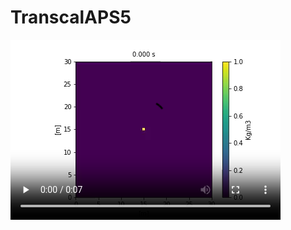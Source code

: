 # TranscalAPS5


<video controls="" autoplay="" loop="" width="432" height="288">
  <source type="video/mp4" src="data:video/mp4;base64,AAAAHGZ0eXBNNFYgAAACAGlzb21pc28yYXZjMQAAAAhmcmVlAACGuW1kYXQAAAKuBgX//6rcRem9
5tlIt5Ys2CDZI+7veDI2NCAtIGNvcmUgMTU3IHIyOTcwIDU0OTNiZTggLSBILjI2NC9NUEVHLTQg
QVZDIGNvZGVjIC0gQ29weWxlZnQgMjAwMy0yMDE5IC0gaHR0cDovL3d3dy52aWRlb2xhbi5vcmcv
eDI2NC5odG1sIC0gb3B0aW9uczogY2FiYWM9MSByZWY9MyBkZWJsb2NrPTE6MDowIGFuYWx5c2U9
MHgzOjB4MTEzIG1lPWhleCBzdWJtZT03IHBzeT0xIHBzeV9yZD0xLjAwOjAuMDAgbWl4ZWRfcmVm
PTEgbWVfcmFuZ2U9MTYgY2hyb21hX21lPTEgdHJlbGxpcz0xIDh4OGRjdD0xIGNxbT0wIGRlYWR6
b25lPTIxLDExIGZhc3RfcHNraXA9MSBjaHJvbWFfcXBfb2Zmc2V0PS0yIHRocmVhZHM9OSBsb29r
YWhlYWRfdGhyZWFkcz0xIHNsaWNlZF90aHJlYWRzPTAgbnI9MCBkZWNpbWF0ZT0xIGludGVybGFj
ZWQ9MCBibHVyYXlfY29tcGF0PTAgY29uc3RyYWluZWRfaW50cmE9MCBiZnJhbWVzPTMgYl9weXJh
bWlkPTIgYl9hZGFwdD0xIGJfYmlhcz0wIGRpcmVjdD0xIHdlaWdodGI9MSBvcGVuX2dvcD0wIHdl
aWdodHA9MiBrZXlpbnQ9MjUwIGtleWludF9taW49MjAgc2NlbmVjdXQ9NDAgaW50cmFfcmVmcmVz
aD0wIHJjX2xvb2thaGVhZD00MCByYz1jcmYgbWJ0cmVlPTEgY3JmPTIzLjAgcWNvbXA9MC42MCBx
cG1pbj0wIHFwbWF4PTY5IHFwc3RlcD00IGlwX3JhdGlvPTEuNDAgYXE9MToxLjAwAIAAAA6iZYiE
AD///vdonwKbWkN6gOSVxSXbT4H/q2dwfI/pAwAAAwAArqxz6Lgn8PJkcAFFzqLWbOu63A81epWw
If5qJD44ol/yL7i8W90t4ilwDFaR1ke9TODU4odH6A5C53mSOAFJTVSq6SetxnttlAE8ls+gdj7C
R2eumuHNif5fiWVrAZYQ+JZ4WpPrIKSTThYuID65SjQYbfJxX3YP8QhyLmIhluasABKU/cd4/53d
7dAI+GBSrcUVy132iIQr3XLT3DFQfxc41WRLslnVqOBO1GSMlB7meFMLT7zVanOCENwdd20ZGBqE
omtltqyDc6M6oaW4uGEa5zEJpjF/3c8Wb1OsNFMNyy7aOpsORfZkoPqmrbX8kQ1dm9ptDZx6um5E
4pWCMg6bYAUonS2pYQb/n4RBdC0nzIYKdHXLQhjUE40cfD0ybYwizL8ND8WglJWlkOqASGb7vJiy
YCwY7JRtfGVwvHG6bFXoZVRCAqXcnA7qpDamA1pAaQU//xmnW3Oh2cKyAdzvMmqWOzXK4YKuksA6
tNA7CqgWDetc9NlpL4jhUQySlJB9urjUlBosv1tdscAPN0a8ZL+40Wor4WsR+0of7QrQNx2+C++w
x/oTvL8vK3LysH/xEDa2xzHqzHQURr22A/nwr4N0o9LadxYD7BEhzNl5WfDcC7vp2wOfQ7hd44y0
MIAimmwA1XMaiJzTPtroJ+SUMBrG90sfpkdhXieCGYHUtpoa9+Vpw8kUYcH9shQ0uAL2BcLZxsuA
CoCn/u8po+7Z6A6kDTIisC6B9D3fFiFvCV9LA3WDdYs41cW9acxNhMCiZG30b9VvZO0CfyudcSUO
sRo7NsxRVnH1r3wUvVFTp9Q6qcT0gXz8ept/1JC6Xd2waIg2vXIbJQRPuClYfztxZEq1HYrpoDy+
5T+pivRXnXShZqmQhaSYsMZCg5f+gAChn11s2xvCTacgD7w4Bqa+dJhvCgj1CfvzESNmoOkf2wLL
HyakVDz83Augo9d5uD2X7d0Oc5eNNYjh4fBWM6idGE6bN/qOCOKwDt+8sxj8mOgGq1BLgkpk44Uu
wSdhMwaNNmsTkrq7jowdm7vqwIsNSbgr0P9vUVGKTslqrHrBXiVQSw1hdABbWhZ69TwgI5e7CDIY
3QzunEbr35fikDzrQvBZ6wnDJ2tSuOzaRq7Cu5CL2MZuxbg2LHE1/cRrFtK8cqJOVb9T5XkZs6ld
k0zEakX39GJw+b043Uv5EqgVx9+jOew1pmVj3axwy8L4euJZTJMGXxivR6mby3yx9EV+wTMVpRhf
CT7JFi0QmS1m+Y4y9TJJPr++9hBV1XlhQRqlwmoAd+fZBJ2VgZIrE7hWlkymWK9j0OyUpeSpTCGd
QYXXH3jP2/z9CJpCa234IQv+v/1kYWmNjWEbOqTyXQA9LLyd7DmV4sHK63rLcungiv0UuJSNt8A5
9fFM6U3wp7yVmXOgaM0oXAWX/F02UhNfdjFAhnTQozD1iHUQ1TJz84zUSb6dt6Vc8m+bd+v+c9IU
occu8QtqE/KTwYnt+iXKuWeXGPiKXB44NmQeGdBcC9F2SWEyblheNCX2jjIqX4NQ+4hfocschC2Z
rOBUPt1FwoI0WMsoZ0M7YeYAR1sHib/T0pXKoT7xGFkufkrwLAaf4dKVwY0kSF+mj9EsUMDGYoSE
fOZGQmzvX7NNLwZTMyucv8I9yHSf2T3e3on3i9oAfJqS2iJBvXFh1Kx9AyzRQXT7UI/sBN+YyQuU
KzTCZx8cxUjoySQy2XY7O5T+36zpTuYMBrirTfJj9PbP/cPiwWbYnn28Naoi7nNLhkB3ijua3fvL
IyJ8ylhj1nHEFUCU/5pYme1YEHnAbPUd3gukwtw2iYyBnlewKWGxqULUCk4q2vZrgAyufC6/hJBw
2jXt3gIRFjp5Ga043HafjGene001dR9lGJfpTXIv/QEHqIexIV1HfDYupP+nhjuCMBRqRCH94bJ+
DZTuWQeWso2O7Z1sUoVk5zmSOFSBbmbRY1DokNe/ehZKoq17eGCYpc7jLTXEWP6wxWgHAVVIW/FI
fZfbqie2DZDtDgHwGrZhmXEMXd+PkKNrks1gZ1y8uAETasgCd4ei0oQM8NY/WhWrfMPGRB+FBGLI
AatqlTSF6nzn+UI/2pjoExsUNgzcH//EBCgdwr0vS2XntDviQ5rnqdYsnvSKsHQqiuRTlY7QBHyo
Qcq4gKAAXPfBflLquOlwDo25CVBdVDjU/06JpdScu3bv6cSACy08Zxkf+K9jkygCa/fffJ6ZwerQ
Q/X/Jx44dx7doeOT9I+UcG6koefajagT8FpKPoGiny9cblitHf2I0IdVHIgrL0XAzcKE+2wJMd1B
ZS8dmmLVwiwz554y3Pz/cVRKFx/3Aw90NaUIVChXWbJVwYQw+94KcAgxzceVFmi8NLGLAvg47aFq
j8s88wkvCmJLOf3ZpstkdQaw7xTPTcQYXGvHvwL+LnUQcMXfDt1+VACvBe/DqxCysfiCjlEVx42b
6EkREuQfEF4kvVfEw271ssvrRSadXtOaBvfgGuDqogzJ2eIoTGExtTtPDfRUwpbkoDo3wJRlUzQL
N16JQjxQnIF/lkEo+KlNMtawRwm1P5XBYq73MDnY8ek1Wb0pi1r3O9b82J5zqV6GKysKpL1+B0pr
hFKtiO6SaubZQt466McRyj/bBwo4T2CF5yFXa63MeLp9KYQxhMwf4t1vXjXVprd0RRSay9q8Na4l
JHFFDwa6WkXfMJG7z9pjZtqfqB/O/X799MTygXx223CMzXND+Ais1Wp5UXzibuh4NPW3F47Kbi8f
OQw8Fk2rBD2T05MRYXv/wFKSBRH1T99iTXm+uWS2FvecTvD6Mewy41C9wHMaS+HuHf1fhgSFBdk7
o3PXhuOAN/zYiN78wTAbJq1J8OA6GmYzOIoxKzv1kWzPPo02uwNLMhBgG3TfS9gyXRxAi2mK52y4
NbvvLvWXDcy8QOWTzOHzJRh6BXqFZk8foAQfzQp8WUf92PXSfFl+54RwzN047YhtnGUYX5PlWeKs
aBO/3FS2khL22XZo3xdSphV3RYnup8YSLz71rCf89w5BbV2JqOULRuWbmXzFJl935Sha9fWJRrYH
ZrFQeZzeP8VC48l6RkzKNpd5TJZhCg1J0cDzNG8kiFKuCGOYisHccml/f9KKGm6aaCQc3DwJmTI9
p63r68MKftq7B8bESgPF3uXDkOuUIvawoBuMtInwxd1/gi/7G0t53NW4vvJbeBpu9ojAUd3i2g49
wxzaF27f9Ia0UPffo9xrsEWG4aWbR7yvPHbvtukOp2s6JjPzA44CPEiflXRYLuluDCBO4kbxgsvl
SYP5SKsrzSGOyROfvYdMkuvbo+pd5N9Edf/Ury2N+pbCruOFF7CSAEQcGzTCQVtediC9S+00NWkh
p6T/68Nei4ErM3NhjEX4AimFEKufYU3u8ddhdLuEH/bbhmmKQCyQRrbKNtrui5c8PY08MZ+eaT0z
GFYAo4Th4JnrEzL9QNNa8wRvyX439LF+rXjcmI2rqSXO6sEPgq1ayXRg1rTSeLZLzbGV42GbtEHq
Qtx2E/QpN/HJevkf65hCOW/AEcm/+SSEbkV4TeWURlrVS1gaYYRbFlwyqhnDQcQ5PCPV6DrbF+AJ
GGL2quy5BLuHgaYYRbNdTl7vqQnKZFwb+RH9henfAQTubfQUzoR+rlP5h1UvJichh0upU+BjUn7b
406j41VR8d6PNxovYY6Lx5KDOp+pRRn7iSC59SV9qk2nip3kgNVse0mixYiC5HT12jpSKUfX/rO9
6aUjw1E2Xce8lkVVp71NSJT0Alra/lXrd4NcJBeyRl3AtacdCFdMR1Ud2ppSfanc/vqhxFE3pW+O
l4DPmSY0xb4aEOGwO+yB4Xbvc1cyhffMTA6PVj+YPsEgYYzdBYB3rFZ+KbgAAfV1mWCeZzSIFkzq
V9RcCo63meRNS3B0KqfqmaroTvGR2Jo/ERtdxy7M7JpvvtTvDMizs51y76ci2zm3xv7DU1cnJz1B
Shv3TnqnS2ZTcQRhkxYhHa+/s8FP5Um87vn2a1cazEjIUwmWtREjz6TPWDXvYstsKD5j7KwI4ynf
fTLTCs8XgG8iI7ox9KXeP59Gze5A+G+zSgL37WI/C2w0C8UOUvDodZH+Mm7My3zwMEcERtZliepU
2Kse0LK3xv+v9VSUT1OVcFft83qjxef/n/UjP/ZpU0PhJLeAwCb8tfL2tv+POd1Ia0mUuINq3IgQ
5QXUBDCHXMt59W/a1VzwZ0/4U/2hf4/EsI8JzhuLYmXkS2kv0ixAU0FOCIQ2wpqINoijZ7KOpdLv
//JUKwh6i5EPE6Fe6C9QTAZ9kfZloIzdGhfyB+BiR0pGB5Y7ovBumYf6IBs9M8qv3UGajGbn/bPa
lv6+UYCUrCwzUKF0RKuOnbkgvvN31Q90/E1ZwqodIsdtJ2oEGlFapyX7JJy9lka6qTB6slJ3HotB
5Aj1mX/bYSmjwafCsSnxPjVahVlzEcT9e3LsGZQiVDPPU5DjEDQ7v3u8PclTUMLxmWsQc9ur1V7y
8HY/914sXSrIVpLCobtNxKIFEVAz5jw2iru7j4rYKysYeTLKHWv2VzIE7jKsurJcIodP55NUU+o6
Ys3GozibhpWxN2F1C8N/J9loMEwAHZVq4VM/pY8Be53JHv8hIs9u0xdVL+L43FHl3j0BlCv4pZyx
cotMbRIKoFtLrk2UA699ycJ2HegQ1Ur9XcXNa95a4jEbR4rbjymvFXLf/RZWLQAnDCsY3+/28uzO
PlV4cXBNemxvfCOltFMAFwGHPIzLgCpvE+niA72CPitwQU1+oivHPv2rrpTmyBLlI4gicmr2hsub
cJRcnq5vxcdPu5vkWRNuZDLPo11ZdVRz4p7LhnzzmSi40EiwB1pGc4LGjFM0S/BSNoHSoa5KATOg
LrmyV/0fk6JqGVuIBxnt9XZnyEUGNqQztm3nwBiHYquyNkcuqQkAAAJbQZokbEP//qmWBHbZjKwA
lAdw8G5/3nKGxu4ChZxhSx3dCDURy99XH6gn+aGHR99IAl6icVIgIxP05u8x1xrOJqPd9hu2bYEt
qKsfuXffuNJcf2yc1k9uXTpTJfa2z48NaFkFTypQJUU5QVcRwpSJMJ8MSFTon/lAc59I2zWJqpUF
FO7RwWczSPLoCXIreloqi/4D/gXSDz97hvqYXR/uDitRRl/cpt0Yu1Yye05d6LsOjlKnHep5rr3t
MZTE29qs6iXw7K0JhYQjwUYeWKJxnj/SXW4rwxotjmNEKpS1NK6zP6RThL7YksJ2egsYomyomROC
XrwoKztDeVRUza2WXbs1OhZ/k2vU3IBn68rNDkcl7PWm8HiVO6Eis3sYFuHD8OUyguckRyhySm2X
hMz4zgPRIBBJyxkyEz3smHZv3dc7GMkiQO+ABEtFsKHFFLNz+abIuocuqqn5QIpGasiYiqRL9Thy
fkvPntyUlhH/rWPvLVnIvhPOGQU/E6zNx0xKh04HWqzNJCL2S/AqUsqowvcdWFEQTeYRca4V5np0
w7bn9yBWq2jxB9xNRU3i+EX7hfscNprfNr8RvZCMjaawdPxweBCs5ked7XzXiNp8d8GNuvkH2w7z
lmCfU0+t5NCu9OCxGgZiAtkicRAUmIu+tGJ4XkPiZ/kVyS9dDxRPIIzC+Ju0vpsS6lsVfLyXYlSI
yKCfATOOD/cyShT5HF1WlAVKt/ouRq2xbpInwD+lmq3MReOzFEWr9PkdBuAFJ6Fw994vQihDKLsc
slBYSZE0rjcYwve0WSqhXa+QAAAA7EGeQniGfwFSE1ACau+AOyXHE0wmYNlbHmAtQRxpn5cw14IO
QPYsoUyHuoz9JIwLOf0pxC+Jv5DlKDH36bKUUND/qEUO4wnh49aVdCJx1J+Tug1e/sAsFk3wCNHE
3SM5R6CpBdc35ssxv1AusvuHnL2HIVIBt7cRWCWmR3y9z+dXIFOqqLMdGoMqR7mTwZRe7aF+tUc8
iFeUWZYczNpuNt6kVb+b72yWyyGCk+PmNg11KksKVCkoDInhuMIXkPvxStnsaI17qSkJPmvfL/4V
q64pDLPKYbNsZDAZgscxM8SlEwMmxDTEhKm7y3fBAAAAnwGeYXRCvwJfCx6DrQAJwi4po7omkwN4
AOUz+fFh1AUQxqneEzrBM32m2HQ+8igqBV8G7gHnkE23kEN3olihOfCwPf1WZjXaIAIaD9YCfAcR
O+oWxeLlze1+fO5XQwwU7wqyHW2rlddaWQ6mEGlzCzQIail4SeS7w0RYVuTprwldULekSrRyAsOK
5825VhmDUhj3StvgWgSmXOfY4ANdlgAAALMBnmNqQr8CXsk22wAThFxeTTXlsh6vDZVlwjC9be5y
2h6xWR2Gy/Ctfg5paQqo5gdOG3Sw4fctxN5M32VTflsKKfj2T+QbS8KYjV6OKqAvtzYpvuX5yAx1
nf3XblcyEwLYLqFnj5m2spNWXaJooxbNrRvGqcf62GLjYYa50ZdnF4nY0VAO4D+sMUI7sAoM89MX
9Iw2KFU6Yp++4974K+3TDSLu5UN/6gzDosg87P61h6BywQAAAa5BmmhJqEFomUwIf//+qZYEdi+Q
TI92YAWQU88NYxa8qma/dVJaaQI+PtYWczgThRX8mBBHB54MSNQ575jnobwROiWR33hClnTHHmM7
GZVV8hmSnjdM7VznNVvirDlzaTnxuKyX/jX86CwJeZO6UWITphlHP1acGpnAYItEsxkCIaSrexnA
60nbUZ2uwmch16EatCI3AIjI8Qx/sI53ooGPlSXzCna5Mnm66o3wBbJsaYHsmS01Td1zmV+8mUCl
6cQlDbtt2Ri9aol0QljznvKwn0mUGSnM+rcwQh1VuwDO6tGSH9A5F71cRkIDv0Ye/VGfJ39UUqJi
24aWv6hGcYG07vmvMQVtnpXjKU1cFTh7G8c4x56V42IUq2Kc7rdHaLoUqGdvdsIopnl8ofrML5sF
/wBmnDT2gEPaL2/D8Rl1+zUgjGmBG0/zRFdGmX0e1TkV/zfwHnSbwnk5Ipy2hk2PQ+qzHvEBTYbG
5NoQ5Td8Y8ZWTX16LdAd4jj1aD28ggCuzy6JJ/jEm+YyBuQl/0nIi4JX1GPvJe+INBVBKx2GTG8X
rL3OMc+WfGlf0lUxAAAAw0GehkURLDP/AVB4IgATV6Y6mRjzFl6UMkrvd74DhpuLS3OMH6mZysSY
Z+EWSVjh0GCbshGC9P9W1m0k104ykqbAPFTljZ7osIgcW0wZVYAO1CwKBKr13M5sTF49HryVGDhr
7FJMS2ctR4F6wpcPZvlQNudAeM+EggLnz6RF5r4KBtGTvm3saYHInwUsIUdaqhzDf4EUAyFVtHEV
fe+8QJU3L8Cq968RYXtoGG4FhrJliLf71YUEb9Hu2yXg6h2LV0VATQAAAGUBnqV0Qr8Sjz+Fem03
eACcIuLx1FHmwOFZMWzX5UAsvIFEI5k1tFLCkNMcJxJ7LrdsLlhFHO9lhw+4NQeD85OX78rr2sRB
9THkJ0NE2LvufeXgdbHvcz1W3U+LpaMUy2/c9aVibwAAAGUBnqdqQr8Sjz+E1TndIAThFxeOoYX9
1IL4SRwmeeyeGlhHFGOeh5zzyMCiumUEt0z9Z8H+mPNI8CLYbl33bGx1gGkqQ1llB2RX7f9G3vXk
uELWj5ri97MClipuYxmW8IxYnB3WjAAAAbNBmqxJqEFsmUwIf//+qZYEe7vsAJT1STcCXPGxktoS
qKp+1zztN1RNadjZp2jZhz2UDrv2yHRcSiuntPU/+RDyAfgFiBV3LQIV1FJdb/U+WJSilKbSAoQW
ps1lJluNsWRtn9fEDoRaQzB9XFLAp0QosOIdqiOFt4U/KBf7LIrjuyQp3dzWxKgtvXAHxnhcNIvQ
7IGvYTKl4b12fr+Ca7rE+z3PqCcU8VmzGROtoBHpv84+95zyVQW4I9Cj4jJvnrK2NgYGw0OsPSWT
ypm+7lObthuN2BGnOyo4xXAoUbwSMkSASHPevWLz7pbI+5cTd7Yk8JDYIlvF5NqqJU4fyPtGofbi
yCz0eTdwT6Rn3wGUE5/gZdF3DywRef//J8Rf6fg8j/5tL10J+ZuJg+YQqcEKPLGu92Zo2F8WxBpH
35FwAiD/YSsglpJsmUShPxumdVZdORXHu2P2HLq9VDMGNjQL6DRiH0xaS+miXXmLyFs9kbdqFfe4
HTMoN62o/THiSmjJ2jCm+UwgUJE7kgcOMlSEcfD2tyQYPszocKxpwE50QdnFsYoKmnujf0MCS5yp
nktXMRAAAAB+QZ7KRRUsM/8MHeLm+6A8ACdtI/qinr6FXknJeWn30njY7oyL+V3gv/FyBzyxHfQJ
QZp/qGKaHBO5fxO8Dl8bTQRrrAQGeKwbrSlhNxZ8jifdGwU0BgR6ZkkWPb0z4HR5XrLZEBZhrQX0
kPGREWo9CrUJ0i40XBkszs+IlSzhAAAAYAGe6XRCvxKPP4V7qyrpACcIuKaNzJblAk5TR550PMXV
xd/FyWAZtWnkHRt/1BmvkSOgnuZmS2G4ydfU/IgupYt6uLQmL58fUZgbRHVfPADIcoRV5QNCVA05
FV0Jp9hEdAAAAFoBnutqQr8Sjz+Ex9Oqf4AJwi4vHUUebR21Ol32JP2dlE+4JHBdyS42snRNmEmJ
qKTRe9gXCKKgJ0JzuXH50/C24g0uY9jGuXbsWGMxbzQ+zqfNCuzQzZUfELYAAAHPQZrwSahBbJlM
CH///qmWBHndWAEp7g1GyMr3UwMi0l7BoWl540GhhfuQhpLY02jhU5+N1y66g4gNYgvnZrbc+wQb
+dJ49j+MEHx+Qu9bk3KGGXmd3Va2IO8Jz4EQ3JiAZuaSAnJ+MqWfa/T0WqLKEUmyRKV4UThyPpKB
nrwXAFbAj8+/4cCzLduwGLwFM8AIGw/Asizaal+TtQAW9YT5N7GxC9FSeRnOU6tDH9DeHnwoQFut
vgwdzEHuGrWZrmeUROWmbd4N0LkwSvyw1Ig2DG55fkf+MVnlRbdZE5aaEZp4udldU4PEDD3F9MN/
oFSRoBiUuEHVQwE3ILGMSb0IhnnjM/bXV0zIOH5mXK+ZU44dJtqqmuP2BWHDZ8NenU64PWNDh0Ry
IXzrP8aoHHIe0T6On/1YKqvVSorRocfOtlQqiub6EC/ELSfsEKnDFlcFkaTNFh1OmCqa2VX5c/qr
akXYQBCEgUwwpCO2gvuS9VQv7ATZoC+WVaLvsuttLMoRFPAh54Vp4P1OYNLfzzMPOCPvsokTfSnv
50d6QY+0s2t+mNb01gSrvBSYb/HCXSjivfOfFFo+qPNWW0ixU1mWfGLT9KrsBiX6WQpC/ukPsQAA
AKhBnw5FFSwz/wsjymUp1JMAE4ZNplDYt5tp6l2IJQArIgKROokSEEkmUw+6JEBBVtQC0iuTBSft
pM/ICIa8ordmBPS4wrmyCENXqcJ6dalIAQcdVyRVQPl4n3wT248gqocmezU/c0PpyzCNkEobkug5
kGJyKYd6ZlLMnsOkWdJxk8IlNRVgTsGe+kLdsiPeTgfaTd4yfqjt5rGykk+1W76SuBhU14H5hMEA
AABQAZ8tdEK/Al8N+WwATjqDNUJbup7CnYgQgtbPsTX1mnjG7BB1iNAl6DITGT/12V4wJbCjz0qt
ni0bHyz1AjhMAwmdzoPkeVMYFGxPqGxgiYEAAABZAZ8vakK/Al7Ehq94cuIAPxWwdUJbup69q1hQ
oQW0QM0ZmZp4xuwQbjpmhhCLjPZ/X9jvUfc6frrQv8xenqRgOe55gKE3WdK3wz8N1iHJreVz1MQX
PmzMxzAAAAH1QZs0SahBbJlMCH///qmWBHYs40zhX69wAbUtK7b4pWss6buuKeVOLZMEpRSVl+u3
Hfn4OjzaEVD++3SjMVICsSv/KNTRbzeKKAthLfPLojPhKSjgX+1L7JYPBOfUj9wdVibKCcjIOwdj
QS4stz8N7fB09/AUpElwLi/6zQ56lfcV8XsXfQjRr9Wx8WA6Z+tiU3GeGA7nj6+v3JNOjXn/DAOb
wDYWMcP6GCTCwOrfjwRnmtA8VriCqlVq9BxbhrwudEqH3rmMp1TtK983+jqjR91R6a0fzk2D316h
KqERpfoVF0zZt5ExsLssyFcng6cJ4OEEdLQYRfJolv6ZvAedp5OkVo43jflDluHmrsOFecWm+mrT
fN44uHNirRRyvmRFWvd8G/Tjp/aO1L3Vm0Rwa+m6D3sFRWMrOtA0/c8zTtQEzxDxG/AfEeWoLf69
l2kxtA7qemeymC8dTAxdHwgWBQ3nvq/J2vsWs2MVV5v1bknK3asHz/xcREJk+H6jydS2urEIf66W
3eJgfkk8uUbmciKMjWAddMa/2ohFSCbFWQn94Czqpgo/nWEh7+ma8Fizn3UCXLEdPJidUwZ2wleJ
uPCwFgklgkRf7diqjs0+8SfgZ6gckoTzDBKkYrGgtxSEp3jIBrg7q4s34uHGriWqP7fvXzF8AAAA
iEGfUkUVLDP/CyPKZUG7cAJ2hn3RYwPitYoxNwWbzxW0xqSafcuT1JxCnXF0QrOxSysSKlfzMRRZ
piePL953bJBKaDYm9eiUjXP9u2KFgOgGLlqanMMUutptKf2j86ogWgge7tVfMFF52u8LxsBDpBgq
MWvBMoZ7tr0RnzbcuHhjdvSDCkH1eMkAAABSAZ9xdEK/Al8O4FEAD8Vp2OFUSX8OWu9G8+d2T1bS
x9vbpph48jB2wz0i0AcdYT0fGmumfB4IC3BZDHi4IjL88M/rkQ+RPss95JplAH268SeWOgAAAFkB
n3NqQr8CXsk22wATjp6I4VxoB4lBCfoQQ9rU/qzx3Ft3YINJgxtqg+Yye8VVgOiTetN2rhl/7lmt
A5ymFbOWMTP6LqZtlUkbLpPsuPwSidusjP9M6uGTlAAAAftBm3hJqEFsmUwIf//+qZYEdl9NO3YA
S1dkWQQLPy86YSt8vymnH9XMgkonpoOrWfR7MgzCFnfmOa96Fnd6NxqCWf1vYm6E5sa8ZyFXJEkD
RPe/XT//FyR8TGHBmzmHHxg1XGxRFkuQ2JKcGFznOw2gT0iS4F4v/w31NCs4gCEJ+6/ejd0D2OGS
mFpczNerRChVqehRw0FQ7ZZLAjzMY1KSC62pKzETzIUYvLy7Jf59LCCN4ECGTrjquCV+49z4Q9tX
m6Gk3zm7TiqrvOgbTfWDzl3YctJ0citLgc4a7g1ytn9GZOG8ramOgz4AVOxXFmuVF6jshS6boIq+
pNFBVZhoXa11l6Th/zxQdr88fvNnSNHm57A+iSCyK2oIeteqorWXYubZ/Ihnfn5yxltryV/9xpIP
fwlF0RSeTq51w3qdx6ffoB//K410f6+DVrCYqwfd7Blyah7crr0NKw83MpxSDhd5mhVcmuq984Gs
+OqfvaNNFhhSf1diijNUj2mC3pUB9GXxkT4oWlE+tFgkwUYKi9LBhf79MT06A0WXLcm8zOdGmUQW
vLxXtl8qh6CwFog5uvLrPedjojbxXd+oJ+pWnx8X4R+9gSggJuDt9QVc4mklmNsbZHReraOprEEX
MdWVA9rV/2hgbZmf0iqIdL0S7ixxFZ5LjAFkzS0AAAB4QZ+WRRUsM/8LI8plcm4ATs90E9P7Ibg3
tielNzUV3nTtO7DDRG/aAZ7UbSLXT1LNQ+Snd+v/ibW6ELhoFJ6TN9TvOns5tPXWZlbqQnBbJZL2
Evd2Jw41o/2T9fcvew3hupjg3zvSehRLuyhHYBViHAgis7MgVSGmAAAAUgGftXRCvwJfCx6DrQAJ
wi4vHZdPo9/p7EGqZnzpejZOWwhdCU4Zx/CoUoCF9wZyv3U5D6aF+LoMvAvzpatL0OvDvfGVk5vQ
XwIVmAVfhjXkUtEAAABOAZ+3akK/Al7EjDqSyIAPoQJvXZL/ObV5+AP7aUS7N7wY9RKIFnzJN+XG
/EK3mQmGBmf5DVOjAbAAq6232CDBN5KkhQuGYymRXq9bBNlRAAAB/0GbvEmoQWyZTAh///6plgR2
ModvcxMwAtOfMgSh69EFkfiktwhkv+OMB9zAtTTrSJfngcqyeqIkg9xrVmevrgBzf/tgEBYp+Ijg
9hqyUCIxO422uHCYgGbmkgXjSfwACoDPfdmC0F4A1YTZK/63t98NxY0DvLaI6iWSetJL3LRFg5Ym
Bk+3P0yNhQhJ1h3Lgl7+nsXa9FC/8QzWnJvtI/iPE3hVBO3k9t7bn1eEF3vFiJsaXjrdRU4B/J1i
CCnG8zXAPZ+d9rMiUP9rboLY/Myt7PEa7wW7S2tsQkPooNXygZhegjUwgCvc03Qm9/THM2h16iQH
cDseBO0wB0vMzIZcH6D4kOEHZbHu7MML5HFtn4PByBlVrHJBdpqVeNUD0MXq9RvmEf7JZ8weRfaE
KVi2BRzq205MGomvzsjO/HzBYZvQ/2H7a1O6d3X0VXrTV+inZjtFBdHc7yLawhoBv+sT6959mdjr
Dm+kZXaNxt+9jPCk8gZ+fdT+dzkDyjrWZuKhR8XHQcw4hPSN3bZDQTUiktJJ5oBERSjzQw6IOw/C
+XAW/E1tsh/Oo0Kg2JtBKT0XQBch85CkHbs2OoHLOt4yuXirIAW9AnwMai3MqyUC0t8EhTQ/nJI3
7F+DM2OzHavQjO1Lk/cWa9tVOZNeKZ3PdUnwTs7Xro1pvUPyux8AAABdQZ/aRRUsM/8NDenfQild
w6AE1ekbb71Ic2fmxvdpiQtJzpCVCuZZ4uEKuMav9JDgD1o+FQCxlcfAWgR2/UFO1DcQC1kKXn+3
6VAyT1WfoYbihhcnQhspYuacGKc9AAAAVgGf+XRCvxQUxNQ1SiAEyRcXjst1cpMu2DFWkYTl2fT2
juCJTs9Ghr5B+kiYNRmIX+rp6L97QP+/pp58HppTfaJJJQXPwXm8M2Br3lmcDHMxnS48eIAIAAAA
VAGf+2pCvxQ6t0egQuAD8Vp2OFcaAPV3fSRSMtzgesHWTVoa/vQsxVStekgmUDSgaa296HHyQDXu
+UNuanTUQ7qPhrV0/IiOPsRvfHLPP6hC/et1eQAAAihBm+BJqEFsmUwIf//+qZYEe7vsALToO2HS
mdmJjyj2lTS0TWs+G4w7BkQbRuC200yREFdgyi7ivg4XJbG7p4hrA2W4EUOH+LuACwsp3e8638We
8t4MNpAcr3c6e/gKUiS4F6COruI8tRluhtujylQdn3KWKluTbbC54Q+pF6VFiCLs2ESElTCLWuhM
69uJKtF1CDHzZ72iwHjTaiwURY9zTFK370o/aW/6wJHHGHksutx5PP9ZC8MTNsycVa75my9PKDz3
bJllUNHiPapB4Zj5ysfXmbVjn6hZACDTmxyHITz0EFLdxG16Xok1xzzkXeFZbNirB3cVZHBDUYQq
VFHAgxwsy+PacFvb+35Bqp+xcIGIMdKF6bkTYB1IiYX+TwNL9N7A9ZTR0843NtKDfE7rzLOlN2vl
usJlK6C/y4eET8d7h15RSd5dadQ4F5fWNzUpCGU0LCDgpfSzborq5wqr6F3v9PbNb5CVd41zZL9O
RNOWhE0l3XOBy2V3VOOKNVcnpgNf2KxhwtNvtp1Y4CiOfyezBHekOA22t/2UYLELovuA548+GvCf
6bXJrpm8WT0zS+CvJhCXIPk2phOtJV7K7//8HYimaorkHKTmOfQLWpMCRGT8+D1Zit4ThH5O5qrv
OplzfekmYn0YLd3SDV70F4hqHWncpSDwUWmr8+nJVkr8s5gteD9ZdN69z5gcDYWU1veoV8EZdoLS
WVkHy9GTCDmi5olkVYEAAABMQZ4eRRUsM/8OSRHGxM1AB8dkikDNT1Kt4bWq2HrclrUXAt+PMg2N
2xlBmTj6BPJPdk7I5pMU3LgirVtTlGO/s0NNUESJ5wQ37XQNgAAAAEoBnj10Qr8UFJ1o5k/m2bAA
PxWwdUJbuqGHDi3YNcDk/41qMHcW3dghA668Sw3d5bUf8ZBKcYv6IqNDwGc7GtYOQzczxDmFGUio
wAAAAFIBnj9qQr8UOqFFnzgiymAE4VBmqCxYPNSFfih1ArTQ1CBnjFCPksJ3mSgVTOLM6RzbvuJh
wgvE3jNWMyZk8aF8+E9G99ATdg71SPgKmAQ3XxvBAAACCUGaJEmoQWyZTAh///6plgR53VgBKpSY
S/roI5rsru9lWkJiF0mwwYzfLSbBxRbylxDV2GPuINSgV/ykOJX2dBbcXIvRrqarWB8VQeXbqb3l
MosjWvKI6t/WsHak7DhiaWXpQNVfwBm5pIF5HzrdAqLATW2Lti/q4B5fHF9DVAmxAs2gZiGeNJ27
W95qicu9KhhaLUkqznswA5L7/S8R3PWTt5KVnem3upKxJ4haEcurgJcr3PjCsBBnnsNw1lntTiYM
kIgqaa6gA7ZJ1Bf+P6pYaG7DM9w68l0oAJfSAE1f4cAXPt/PuvDnQtfy9wwJL/0FDi8JA/QosgPl
AcLPRTn6v9edR7g6qn1QkQEafEgT5+OheyhSjTfIDkmFHklW9Rb18QwQB7L68yLuRLDZkbMXfTuR
NGa3sXGT4s4e9e6q5iibN3/c/fpE9JUlTnAoPGEezjm04noH70BMsWuiikKC1pQlxdPcz/U1pE+r
0cT1x1hsdt7mGCAD6oeRPOKIRWE38PggM9dnoKmdlpYjPpGonKklqh+OhCaAxbFS3edvQ6ctpcXp
q7fXPIpbjM92Iw1wZ7stOKAdOHHHbmwWPt+ePOV63ZesWMXX/P2TD3WVZSdvZl/ljscsSxJ1MljW
UvTa9s+j+jmjQO2hemLjSYMDtthUcg5HamTKo+ZDDPO0S5WsJL4SwkBsAAAAbkGeQkUVLDP/DkkR
vWpOIE8ABOPMO1O5GNrFN62kX7/EhAl7jDqqUti6GN0B0mSZfyGRioqmnPhyiDXxn+qL98xbWgrQ
u+/IjUX1tTkgU3a0COMT8UEyBrn5GU7VcVLIxzrOANK1Xn+d0BFd30jhAAAAVAGeYXRCvxKPNcYC
dWMyQAnCoM1QWLB5r+7ieqoBU7WyQM8YoR8li3ZISzSZxhBrZdhlNYtSE6XIdk/9KQBEJcJk9IV0
RVI8/fwRy2odcXqBmwa+GAAAAFgBnmNqQr8Sjz+E1TaSAE46gzVBYqpZCaliK+I5wNQihkW+8+fR
CxYP+jZuLYGUeskG6vCgDSj/xqqfIjTqSe2ysLgIazE5QgB9J0vBI93zrXXJi++GpZ3BAAACGUGa
aEmoQWyZTAh///6puDWoeA0UMyAAcJPlMjSjw2F7cmXhaXwVkxW2NItbKiqBNfVqQ9bAtxW9nRSm
G4w39Bl4jlH3xqc3rN75q19uSnBpfjfGGi6BZaKJIjoci4Z+qk9AwtTjA7nZNwvpK/+6ne2ltsv1
izmhOnJk2noI2xqlQ0pnnRtaQsPuoU4LcUvde3tC3dx3qcjhjb2MCX+StHzyh5I0CcO8nyxM5by+
7HPJ2hBTUuJHn/jleIUOe19g+ewjwwL7jYIFWn/kV8ahkbqh9SBQaDVKfsQXe7q9sA5lGwnLGFg4
a5RW+pZT7t2jpFaMBrwN95F/AuBrH/fyDaF7N+04Y9BMl/sblaM21kJZcMB0uBLBvDi7mcoc/8yY
2K3h43x/bXbRpnOF4/uSovDvLsoi+gkl014gHDzcE6Z8aRPkezGWRuZy+W4dbVenOrGSQaVFR4wA
9pqgDbQeh8oFyjdM7UAkck/7tvF8QVppyMA+R3KdAUl55XHPNGQ1EpAayXb52zbstZzAUWDi7DBj
A2fBhKlUeWq72IJDuRWNYfA3bxUTm0p8BtCTU0eLmjdtOjD/S/5m3CtF3zgQsGhjB747xc9wk8hK
Su+ZOUJJq+ASBVcewbQkk/16xzUSuSFQCblJqHI5oHEQOAJ59ZpoKJsADjspDrje/muaI1s8JTo7
wOEV9m4HiYLjq0dKmrkTX85aVDTe6QAAAF9BnoZFFSwz/w0N7kZ8FXuQAmqGfdI+R3iTtAqoj9f8
HhxUt6O06oI76j1c05RYuOkZExkJeBTUkud4QOFv9Yc5YyOmPWqMlc8XeEWQMkeAyP4XAMPzC/Mz
2+MCDEPaMQAAAFYBnqV0Qr8CXwst7rQAIaqDNUJbsjURwGtIcoK87VQR9tZTFLKjMYBR4CXXprbT
MRWNjrIs2DLwL863b9Pg/o5OmvX/O/Z7wjPbciX/lJYc8yZn8zt1QQAAAFABnqdqQr8Sjz+E1TaS
AE4RcXjsunw9OOFVGQMDv7/27WyYNRTSStODPFFrgYET9GcfmylZicu52NKvaxobQlZ31R53y8mY
wOlKWeJ+vBA3oAAAAiNBmqxJqEFsmUwIf//+qZYEed1YASn7S8Ec/HvUkATZw2Z3/Zakgpc6IHu3
AyeCrS/a1vmPqc0hOCrUekUGWp4nfVHI3grXY5z7Q7bamzWUlwLwjR8AmXGTIYGD1FEbh4GGu6UM
UYmvnGAu5TbkGCrZnSVKb85HezepY5ftv3g0jqlwUQJgjQBybiIWNBH4ggC1JoEo5O+qJZRNM2Zy
7nnRPPsXI2k5WwHxFwwQM4cL7PQZTBARcMEBI6BCj6w0XR9qnoBX+oDR3Ad+8b/gJRqt1rz6sCTl
ifyUBQvTaPKsMLLBC2phtZQAD9sw0WhBfBDj1PfXoYoKNJGU8ZyN+WdzMWcr3uGKYwSh9gG6rToj
acP845D1BSpCnJhdbL1X7VPXb6HYMSZjX1BB3GttLERyxDZOzs8UT7pa0mN1nQHIOE0lapFBObEj
uzgIr+8Zs4qEaJ1ZSPNa7TSLNKKc4rkWeaV5F499dmqzsgYA3onJIUh3yFDe8NpwW/wB1JstILWz
WUlvqYujF0t2c3zVWXSH2CMJmL+Mt9Z00b+LVAd5AS5qVbjjPzO7jDuv7r1GodVWe/dbsJnKenLq
7QCqEIP35stA0An+6zr3M4Kj3hLT8pvFfdGXHslifLpG3NvoiYnPppzD9Ruh/vuTvJkGL3OFdkA7
tqCZlkfuqzrQQl5Cqju9ixErBOwXnAb7u0XzPdK22dNhUpl/yrIOb/eO4zR0vslEAAAAVEGeykUV
LDP/DQ3ueI7WBBAB9QR/puhayPOEX5UFV9AR5ZoWVeCw7U8ARge4dGTVU757Z3Z8KFFsQeM8MLUT
m30sJ9/pjjfRp8Zp9P2TxYNGJ08GzQAAAE8Bnul0Qr8Sjz5Y6n5ab0lRCtwAmSLi8dl091PbWSXf
3/PX5439npYOyS6Zk54XVgLZKO+nbaegBK9Uilw6yuyAJ1di7apZzzMTMwfqEHdAAAAAXgGe62pC
vxKPPnBu5y7kUAJki4vHZdPFQdzi2v/+Uxkg4E5aTFbWe2ZvlVl5f2HvJyyADLk2O+4raLJ8/8E8
i/gJyo3MmXyTPtooZoC3vlW4SMnDUvwj9d6TSDkrcS8AAAJiQZrwSahBbJlMCH///qnTbyDwCSWH
bEq1MABwk+UpWvbGbLxYb6GHF1H7PmhWGIMfKv51XcnVSPfmM+lQXfqHjjqA4FqXr914zHKugEtQ
gnnytDFQPjlDuGl7dl9H71N53grzqU9iwzE+6zcw/pjueEigesaAYL7YitAVQd1XaySSASH/rMuZ
a+ljOIkX6064Wxf/WmZyBlcP/lMt5HcH03BE5PSqTadKis5QnPmqLtSEi/BsEU/y5yvSzuLGbUvs
olmzMjmLE/BY2K5x9NdeNfgy+vPWk2GEGGRpR6wIcrclN2OGqI8M5uxB/ZT41O7J1J57bbwPlrvt
KPm1rhE8EAnsk+CGWDdDnSyhG/rkzX6f3938XgpEAoy3b/EXzF/OnkGDPzHSoALgjEFPo9pOVgjX
xIgBNGOn2m0JdSpTjAHO00tAkTrz2s5tu+bZAAZbYtF4A44oZaB7RczGySHVpqrdAr1Z/z4t9tjY
DtiAvTWmMCeA6DGrlfAGzDo24DAa6tpPO/LKKORhqmPqGazABVTh3mH/VAUoahy0OT4m9WGflgHQ
eMt1SKNQrzEhgFkp3qlqBmSvF0tRTnPNoMvi/5O8ELP9EZojfcyH/GHgKYyrls0ccSl8RpLwo23d
77TQB8+XhkkJo209PMvHbyWr86PefY+hH+om4yNaNXi+Gy8PGt1O/Ui+Ppv6Z1/lfNpM5rtqlOKu
L7OLdeOTVi3e+McuA/ezArapcW2UfiRD77lR0g7VLiUvkc8WTQahHvV4uYlNm+p46Yg14QERpCHu
0wRhDLWa41b2yggvTqwCG7kSBQAAAE5Bnw5FFSwz/w0N7ofTtoOCAD+etSb71EubP2pVhPnagNzA
9Z3DoxG8v0wco7fp5Y9AMGdXVNjNnffL1hf8+u+LDx+775B4U12/0jVW0YEAAABUAZ8tdEK/Eo8/
hYNC3ACZIuLx2XT4h5V+rbX+XpCv/btbJg1FMDh0D3+EyoQZHxiTE5pUubKVlzPU8oSGv8Jo7nwD
1maPiRYsq8xBuvYqvEKu8ibhAAAAWAGfL2pCvxKPNcYA++fFdIAThUGaoTCKgv6Mn7XOAcsXnVsY
w45k1trElVL0+WzyPlnM9yhEBsWw4DXwhNSCu4xvPVq6fBDmE+CVd1nSaS7nUvNmwV8SipgAAAIO
QZs0SahBbJlMCH///qmWBHve1wAtANEuVquxXhZB+E7RFRtmsqs9ihmeQKV5Uh3f5wNYvy0yhC6O
L6XYjQA4daqULavBpflGz5sq6IvxdcjMExZceWIvMmlyH9v4ClIkuDHTIm+3BYBDWFpCzSmyxIaJ
nF+gIrh3m2uweC/8e9YcHkx4gjawcto/RYLfpJP/f1N6NR8mrOECpf0VeTIEs5LPi5WtTZVWZGPl
ZzD4yRcKle2LoJuka+vAI33f9oEox2tPYQl92TxlUfU5pWi6RgTLhhcBZlT6qmxgS9iebRvF5D0E
5EoBdH0ajVNgu+ROoQBGKQdygFJ5BcgYmF/mG9YdROKXFSgajO5Uw1TCT68PVLDdqplnzyZlb8uk
gJhJX3GCiBqC3Yqu20HO6J/Rks086Sro5d9a6NZ6qTcwpTgugcQWWp17ZEQJ3uUGHWpxjzRvhQYr
sRoKGiEKcFio2DSME8GlnsFBFu1gDLSh6QhLYxD0Pdco+j1OY3xKxCiuzrjsneWQY4OKTq04B72/
L+8bsNk2yi8nrQcDWQlzkiucd7+ZGboG1mrdsEHY8AaTJ9sZE9aR/SFfz1H7GsrJKO5z2gxyXNjH
8A2FlyITFLDBlMNZiuBTOeTi/IAWsXsMZOYtc24zeaPaNZe1hYELhaJDGj45pW5gnADogDBsIPMg
DacONkgBMFKxEtigwAAAAEtBn1JFFSwz/w0N6d9BvhJfAB/PXcP8q+JLg7wpXqPN/UqpDsYsC2du
Baki6eBgYG8hX3NwBlhTuF7SPcEyow/IM6gbBgrVRNVKI8cAAABMAZ9xdEK/Eo8/hXurKukAJwi4
vHZdPiQ3P/Mr9iT/AGt4DOslM6il9BClt301uhmsh02SNNkRgL5O7pgkNTkVQWUy+wDcumYcJ0wP
FwAAAFQBn3NqQr8Sjz9cCd8JACcdQZqhMIggvbZb0tZssnrMvYka7ZEMnfyybdCa8QrZFJTLwzep
USjjQEXBR+H6L6PZ7GAXXuadaWTI18sz2zdAdzDEWDEAAAIjQZt4SahBbJlMCH///qmWBHndWAEp
7nQ/oN/pqPLSjEcQQ7yGS5naqSrEgHs+W9OXunEKdqFY6NkeIft7DfI5sPoHaya1W31MT0G1SnIh
L0+K8A5l1vPdt5D/4IECMsTr9V++dLOgFwTYTc5csDlY0HORwLmtTQxWbzU8iC7gs87lIWMJaQKX
8A7FwNUqHo6P5bDcQIQ2NZLvYlRf2l315YAzoI8x2oyiSM32UQVEGBd32tFfX3Zvfb27qXVh/7fM
nzp/cxAJdbgOsMgIj1y+TIpmKntwpGIRAfLaCmK5vEYpBwaxkF/Z9BwIf7gRkC9AXMSf5s1WgE/H
aiBEHiFS3ATdDzN4KKyAtvfrKxcXIBaK4YF1sHyDsZowlNa1CXTtZQPVvoYdauBHoZRyrSVP8CMi
MOhcnvRrOuJ6uCv+ayUZ+nQaHtIgNlUGcDP+Oxlv5NX5mxZ0G1I0lzSD/GPd33hWU0kqKt0g2lFq
4aHouIX/L7ZZgT69id+ssgxyu0iOPNIgFDaHL0dd0u8KB4oAZ7M3xHq56G+9qAHPhwEu6oQF25Yz
D7iwb3Vvgzv/SheIfVxPlX8KxpC+gwrLVYUxh+XHhTMnGvpFCRjRRl5dmf2TPs3B5mRGgD9LtGw3
YHY9WhVNB/fj1CkC5bMRku9eUJVv0Bb+aZX21TsIm/b3CszxgzU+T6hd9Pef30FNe4KVLQwaMYVl
PCTNUGI27N5q4h6BJQAAAGBBn5ZFFSwz/w0N6d9CQ9MAE4YmNIUvKsbObmxbnVdNoXR86EEr8GPz
XwSca9QVoa4M2P4PXLcnm9oBSugumwTCDsruLAecQKQnDkfkc8GWUdMGzNIVcuh0fIB/K43UFLwA
AABXAZ+1dEK/Eo8/hYNC3ACZdQZdzGdmXvTVSIvactogz6e0isQisHPEDzmDIK3rRq4gBq/EvC5q
EidUWLPZfCaO58A90wh5ViJrpmmNqyikrAjrwyMdo3OBAAAAVgGft2pCvxKPNcYA++e4SAE46gWL
AiV8Kjq0g5GQKco6Ce9KnLb6IcbcY0fGDd1Yu/uCug6JHPBzkpxbPyqat2TtVGPu/5mL5sxlXbkS
FyGWzO6TJKGlAAACQ0GbvEmoQWyZTAh///6plgR6HjABdUqpj1Gbgj/yPF9CB9r1FLyHAFhfEI5k
wcux96+sKzaKnrpDpQGiDBAJFM+sMVYUvcIPik5+RUIMuQPde4VCUTYZwkBTkAc96S+SVNl7SuSo
p4P2GK3wCHsvdxdW2WzzzmfsFZW4BMwGioy/XkB22gYFspotGWUjSYgGLmgTbr/v6wcnwiFUppvV
08l/x11RBqu1WZXEKqktwQfYjc2n1VTiTKLgkcTryl59Zcnzrlk9yeHvqmMcI4kRu1FBN+9Sb1bH
wEd9Vpb/U3JgPWbjKK3Os7JUrp380+4Byuv8OBCi9Mw9y7RWuV6x7+bC4bV55TBuUwqt+aZklLpQ
pUIOOvY3UCKYdXYl/Ft0Ai/ADzakfgf1b+pFz/2iiIOWj86XpMBQrVrv9X4AOyNxZ5LD/kOMiHN3
YuGeBDZYovu94hCkQVsTh9Pz8uq6RTFR4bTjAhiAVsj02A+IBmwRtcdDQTxXp5i8IixAyriJpeTZ
dCDuehqZxxgNDhdxJBpMAATH6eQBKUunuLHhUNspPrTYFAc9sFJ7h8iiUOcTSH0oOc0s0Jeljdt7
8nHoBbuzxzMGUU+4nFTvIcjzG3/aHPlvQozISRmJyoWJt/sIzxV02+So5NQl+C2N4F4H4hzaYIEK
bqnL8MIFKJVQYQaSDwu50iIF3Tuzs1el6xlP8MmlgQ4qalK3ePKMFiGTWxytKEepr78sYc00g0fP
iyn9A6/WJSh0CWBuB/ZAftl3fCVkbAAAAGBBn9pFFSwz/w0N6d9COCBgAJ2hn3SPmy0AeUYnKML4
2sVx0olDBpTDAcxoTYdaqgsKwXiTz74t14aI8FWFy5QSyU1e57CnQ03amdfppYL5E3nwmxv/YYSZ
0SfloSjCwYEAAABSAZ/5dEK/Eo81xgJ1EkBWgAQ1UGaoS3ZGv7v7OwFs/MYAj7aymKYPimuZap6H
Qn26wXfijDe+pkZkiaO5pFML4dPt9UBxuXN3B2oLa49Q8pmF4AAAAFsBn/tqQr8SjzXGAm8Mo3AC
ZIuLx2XTxUJqZVtf/8qDJBwJy0mK2s9Ne/KrMeE5BSgJOBdJOOh17s8G2iAZJiFJEXXnVZYgKpS9
Pgw1XvFDPtxaOez68YvnCZKBAAACM0Gb4EmoQWyZTAh///6plgR2X007dgBLIIp2rEBcdBty1C4h
zRG53r52bXBabFModMidodtKF0g2tS2WzJDg9+iKitsNokslpK+1Q/7kTSyoWps1lJcGZSa1DVs4
ViprEzuCnweoidbax3+VFGCiofUtW/umSM3bQ3gHaXxVl3Y0YhvR8EqiHMo4Dzm6b+d0qME0ru12
BibC/k6XYZ+XmSOsETm7JzKOB0VQycD1oyOpCPxW1QfrWkh2dMIoKeeYUDCD1g4FOJQsfvdd/J/9
H6d3Ex0DzZNHTfvqMnD+GGuJM/MS23llHQFQdfFRtL4hMF+a27yZo5kPXAq35Efbln11sYO3Fj+x
J0rNRTot73MJYdyrYVqp2VVPO0bFwNnoFi8FNneB8Kiq3EKN4TNtHTgD7RfFdqb6xq3nFXallVih
aM/apbbcu5MF4rK/1Kmr2C89+Shi9RK/qAmYQOzh6yPGY76SM5u4hzyLinWmE4Y8VPXo2tpFrEhc
8kLmKPcd5WvGB8u72mVeBl+14crdjZArzzT3qZEBEhzb+GH7lDs+1CHzTjUApRN4O4tzGj7/XDVF
tZK9HpyTVw/ji9XvvmpvhMNxIRC5mft8kLkF8S5j95pjZ8yzVq38xWxWQj5+TZtKu+0+rVFGcA69
NDdRh/5DO1LxsQu6aGBLCNA8cMTIHmGnR1RMnRmVKajELQGYLK61rZCxwKN/qV6qM8w8oVrH/J9e
S6lEnHyPM1z1QuuDgEYDAAAAVUGeHkUVLDP/DQ3uVai4V/kAJllxZJ76FTgzxOlBxO9/FLlTwAWf
V26lO22teom9O3yMz9ZMf4D1GzQ6kwya4zZ7H6gvx+f18ZVihXIJwAjyfoyO1PgAAABMAZ49dEK/
FBTE06ihDVOAB962Kbo33T/T4MTJoE/LPWjE3QnoeuB8yDhRSXVOeLAfkp5dTG+X/mq9F39hM5GD
1Wtji6pAobCyNZtwgQAAAFoBnj9qQr8UOrbzmB1OAB+K2DqhMIggcCSXULjysLzt6FbGMOOZNbaw
Zic5PkZcHiI9bhOpI1TGCb4x/DbWWuBn90vJPkSey8l3b68G6CyNp4UgZEW3yJKCbqEAAAJPQZok
SahBbJlMCH///qmz3FZwExMhJACoHs+5P+0FmAZt55hNG4jMFP4WVOYhcL0ukOTCFoUp227WkVS8
E5xkFtmIM+H+4+i3OO3X/q0XuCmqmzM+mTnr0RXrLmhFwZjVgSgxbDw+xlB9pPHLPVcOqr+/CvLu
lK5tIXOs0OzkK+iX98IwRWw5rmhIOHLqtLatxzGgkV4JEPnAOrdDSG9UZVseD+NTemP9kvlcOWsC
5gjuNWS9u/lqAohiXNULUxo1hVvzVzaNdHd+DjRlmryDbsIiSqInn6G9TzH3K4B5HWwIMleD7vxq
LSTkHU4rQJzv2ynPgAJ7mbP1K9SthzjSE/XciORTiHfScjarV54vsR/WL45yDPnDO9LCPmuCj9/c
bS65cyKqryHeuVdTefizLYoJ5FMux1qr6HwMnMOyj+pAvooMJBws2daJiiLav4pONWDAC6RpFFXj
kNANBEE5621DAdQogZFdbagYTemNeCQVMSa69R5JMRFR3KdaGYEvtomLVKwTkmf+YFC7PZdXkf3L
0YCKxO/jXBOhYT0Q01cLtlmbgInoaeL3qRhb0ppFIv7VRlkiXqx10wTNJpSi9tXFmNpT9r+eZutv
hy0ImW9J8gUi63lyi4OF0U3GiVGDhGzuH1uxbiENRkR9EzCYV1JbbpvFOc0okt3S0kJFQ+H7McnI
lnxNRGF1+yvsr+qBw9u8Bc2EGBivWh5XvZLuDX2A/7/VGUddjZzWS6xoJuE+BWYd57Ym0ERRCvEM
SA6e/KoCBNrBsu5ckkTn/WkgAAAATEGeQkUVLDP/DkkRvlQoAAfz0x1McuXBAB0GSu93xUYCZ8Qr
BegJR5OJN98Jbuz/9pOmhp+3wKLiZU/b+HAZ0GpnpcGox8XczEEZjcEAAABeAZ5hdEK/Eo89v9/5
1Ks1fLcAJl1BmqEwiCC9owf1+lOUjDMaxjDjmTW2qSVU+T3vHB6FILOUmi1i/vw1INo8QmND9456
sBiYd06kxhwKG7q+yeUljyHudpaN7ERtgAAAAFEBnmNqQr8CaoOEF/BcAJki4pujfdoasv8NLzT6
xSRblyV2h3cGn6w0AWaWefLpUq2f29b8VjLiyUf1dt28Oa04ilB38tytfKozWbnsLC/QStkAAAJL
QZpoSahBbJlMCH///qmWBHu77AC0bdlAA6oAe0OoS8sTJBeYLXW2c4w0sZ2jLWjtxU2g7T4OHQ9I
yGV7xS35dKkSccUOmEIzelEi1MSrXME2ncTdyJATbfcnQoQW1QUmTvCS0YqVRh/rAhvmMjRMr9Qt
4R2y4Qy6SuqCbFSpJudeI9zDV+Ap3a0KbVkN+ZLwIJZD/mvCzF+KWkRdo3YUh9aEWUXywpUhIlsT
FFI6n2OfaLKavyqI4Jmwjs0uJ/vFmXGaD2BTA1EApQbv7010uzytX4n9I4AA6QPde2PqCu1nFccz
NT+k4p8aKmfG1ywhDjWG3OLrVtd+s3YedKVqy3eZQKthCvlgMQ6qC8IkTOsvE/2b09lDLpNwaC1d
cpLikwleO5R4q4IBxV4ZA1yzX9FCWp7fkeirSJXcY3WvlXjGHZ1uRC3x7okLdHAC6ySe/j96nvZD
yErR/q9OCypyHPcJ+hC2deGhy2HVbyEApS17vwYYzZKSk8NpVwwYxZar+A9mt1Kv0d3r4Th4ELp5
NX9jIHYOB8oqyBspQ5rbYzCPL7xPDJ+eUd57jXPtlZGdWmSAD5YzShxzI7WZE52iQHcPCcEsJcO/
84DjiJXBhknUlp+nuKue9faOnfyNdv53FxxvVH4eUweQbaKPlK5x8h3tS6BlwIKVrZDzH7LjvZLG
ANV49BqRDGGOuP7I5u4yOmUuvlLl9eZzCjHWNq2oxbh+XcwHP1vf/K1oF0cIsJZ7XlXkAutCBpZE
GPuPo3SNWWoLmHCn88K/YskAAABBQZ6GRRUsM/8MGgub7tNQAJ20j+qKexEYKcDnKKR+dKu7qKox
7Kfq88QT3bBA6cjDFIGQl08Tr6kK0g/OSVYdLYEAAABIAZ6ldEK/Al8Kg8SogAfeu7iiAfZ+foxM
pXX/k/cJTd0gijLgM6FWgAyV5/neH1P+0GxzFC+TwvqyRLcnP8KVekMut+T4qTohAAAATwGep2pC
vwJeyTfVoAE4RcXjsunxHCgFGGl5p+9wYOmUcjRoM7fVPSfwrt+sqLaRAf/8i+M84ubQT9UHXP+8
+kWgfyfYBEXkOi3mEe/C2eAAAAJQQZqsSahBbJlMCH///qmWBHndWAEp/RS7Kgwrzy7NqQaDPJNJ
CGd+b3bLM3Ob5284IunEKXVjDMFkB1DStqeIhsjq/+dXCZ7yh4HDIhL0oSj6o6PTlGuf5HlZlYT4
9pjWaNOWVVzmqTiz6LffgaPAzkvKA+cXVqM2Z4Y++sEDX8cfS+5/dFVJtDoA/RGxqWX2B4CBMoHC
Mt8d46fdnhmLGIYNtxkrAorOUyN3aZ1w5fLTYPhhzprc0nBN/TvHKGGKa5YWy87hTPibniP4ByKM
dPOmSp8TbDOG/p74uSLrnMnDtfFcaGzpK/QkuRWv292UlLVi41aJH19yXkmLXHhOvcuRkgIOOBrC
w8tHpdn2Lz75oR2lha0ROEZ4GY1zW+hcdMe3OqvjGY7ovXlGsjmalNVFv/JHi3gxQO4r/mq2E5XW
2z8o3C5PB2fv8EOCkO8LrkabCAben83hOKhtcFIPDFvK3zAk7LoomAPotRqBAoXfPk9XmCuvxR2a
kpBKh/iVo3Sqa0KSJHoC4v/LhjmERCDhfPzDD4fSedR6PvLe9y1z6WSx7gOvxzdHh6A0NlZvXQ8p
fyJ7gIhmoDHUyxoN3tdXxyXBBh439/9gQlwe+L41azwQdGRTKYGW+PjpXRZNcumGw5RtGZszWkTV
cWvPK+QeZB3wI1vOHKdaTWZuerOl/FdHd4LF/FkgB/QicInEKtbRORgFlPatnbi7/W0pZPfBDfzj
bbGVZZiPABLPHBnIdWCfh+HNVgYcbrmfIhWNSZsgB33/bdVtBGL9SqRkXgAAAGFBnspFFSwz/wwd
4ubsOgoAAfz0x7n4M5ebzS0kgzUICS47RVj+d9/Qiep/yby76vunM5T9Z965IbCYZ93sLq1kJs8T
lltLzpRnw2VXjR3eRGkY7OVKLw53i//ErqosXkUzAAAAVgGe6XRCvwJfDf1WgATjqDNUJhEEF7dK
PImFQDbq6Q1T4nYD9L2U393W38b+cST13j6MsCAelVzzyUE/XU/yA7I2pbaug5/vaeKQ0sKe8AHm
lgK9MWSwAAAAUAGe62pCvwJeyTfVoAE46gzVCYRBBeuZ9/uar8rfiQm08HmH86WLHRWa3Njfzr2e
JZpqp6/HKlIKFuTsGF5JKVnqn/2yEo6/UAhRht8L6iPgAAACoUGa8EmoQWyZTAh///6plgR3LSCA
Lr8vNMAG+7Fa/W5IdBdSZX+2sMH8w3EbDBJGtWucKOVo6Ep/FOr+BAFaNiRDHWcHnwJTr9NWgBE9
5gR0eOa87iCs6njUOyHkzrIUkQGVHahwXZcW06iYmMJtvfS//porfZpdQ6wrzh5Xe9Qv+tcvcSZR
kX9CTHagVdTIzqHYDp7CXu6vpWhK+XqVvGa+nMJvsQ5/F3pd40plVQ7/svTIvZzuh7y/6tpNIwzH
1xSDg+YQJRJnQ83omaZQbTyxUMJtuIxZpUTBFthJKCjeSI6SeH3BpjY9kWY3SD1on0t/B+WrA4DZ
3fVz5vKo9u62OuUB/jRAVjqURnFcCD4DlLdwWq2Old6QnkjtRhgqyPVyvswFpDk42BVhuDaOyBP+
4BXVHgl/Rs9eFoPHSzzsu0Mt74wt0rvYnwBoXGzeAC3fyNX8/Se1TSP8xA+E9wAR7qnNoEU31BT3
uDu/fO+bJEgZVZ/92Y0F6OJPHuLgRYvteLFtX4ZsqZ9vpEbpw3HZ2rUqtkdkqW4N78XZIa6f6LH5
HjAa6IGZeVW0iGNalRdLCIr04+oDnavGWjDCD0PflTJ9IeuV50Nbhemu8Fo4hBXpJRONfOym7lTh
8bRz7nxGe11XPZEN2bc9aEv0JHPMK+rgfn5YDRy3c14R213Y0cQAbfEdc5bhidl5bjaULMXjls9V
77KhoPK1O2evXbw7oSY2vT3rSdqlmXupKPnzfzykfDiFychiWvRDUaJcJxrfhAJTOQ+xEDEq3M1L
FSmsRcVMH8GrOEiJkVPBi83C4NtAaCz96HGeIxF0hrfRnocz3AKcup84CiFaZOOErTaXF/aOK1Dn
fpl/fGZVimIYfV67FDWb8byP1x3ioeV9z4EAAABdQZ8ORRUsM/8NDenfQjggYACdoZ90WMKHURe9
zbo1vPFMiWtW9oO3jreYrCN8GuBdnw+oRlQ4c7crhFyOlhL5AT2vjyFNVQQcfSULR6zFdTxj076d
flXDkTzS6MqBAAAASwGfLXRCvxKPP4V6aV3SAE4RcU3Rvu0q3N7Ql859YpIty5K7Q7sCh4UvFtyJ
acMQ7cxCQhbwVRBCJYSZx158GYYnhc206sR+hBAbUQAAAFUBny9qQr8Sjz+E1TndIAThUGaoTCKg
vvYflkH/W556/RwJwBXXNL9g+hV7zWtldU+HLlBSxLcvEQ0Mm4aq79PCQ2XR/CZpbdkmsa4N/R7p
bIUD2IfMAAACQ0GbNEmoQWyZTAh///6plgR2X007dgBKzSqhpJBJvoqLmAuJhc/QljCyOz4e+W3I
H87FcwJrDBNvQqo+90gQ9ieytazdt1RI9tUBmKYsmjxDgR9jzcN/d1IqFlMLUNVjsljPo7K4/KGa
yTVtuC3Y+ZFuoktxR+tGYgBSbINUCQOgSzheyOxCTREae5R8uYE7MTd3SOkMyHNxz56qeHyyEgrM
9tnTMbfB1nKA1+lU4F1LKnw5T+S4H2y913Vjl/7TqVYUO9xdL3m0Y7eF66Jf7DrE9CiMTS02PYnN
cQSM0Nop7IjVEpS6wptEBQYr8CpzBvj3accnAc0CEU3ObJfnVu0H8MMvcM9W0FX+slMgee4gqhdV
aalRmASplNUndgOL9xk6Yc1dw+M+vkRd6TZ07qx0gvxL4+dCRz5malibMTQqY95aR6vv78dseph5
JIeF5rbCYxxtfiPAhVOOxaEx6zxw5eCRG4CjI47OaZ9icy/PRw98dq3Tg1vrRo7qO3r3HAMjwCDW
4MLNEJSPGjVxJahGsc5rBMiyc4PJwqLQGoZybMJ2xv+4KNawjw6DDOKjHuzVfs2sin77C2BkYMQE
XCRwPjMKzca6JEUR/hgKM+UlbFoOSZ26XbJmS74LP4CCIowo5OxZYVrjbBTtnYCjSXkKxhyWcGFx
mb8Zy+p/Vh7Eq6+uM5vMVQr+8WXuUgv7MfA0i2jTfG/T2yroiXGFf1VUrve58Xviy3qsMTnmPvjJ
et/6RYZDByBhQS3bc/64/M8lqQAAAFlBn1JFFSwz/w0N6d9CQ9MAE7d71MnUwFrnRBieDp871MCL
LIHdjH8278Za35m3mbJPUWeyMKXsR5ScCfeAkivt8UaOV0pOqmvUUw9/5lWSs5vGPO/n62AIjQAA
AFcBn3F0Qr8Sjz+FZPjYUobpACcIusXUc473Og9pOdaVg7LkyTiRMppBP431A4uZgjhtICvcSPEY
3gcH3AnK2kxebb/wisiCL9N/eS2lfTfmfTnDYIDVNQcAAABVAZ9zakK/Eo8/hNHVdxCAE4RcXjss
aigN3MnXPEn5irI6+VllgEyD1TaccLBMWXoDhdX2ncmkJeR9UYAOHZh+qvTIZBh9IKxd+mxikhYN
Tst5DzwO6AAAAlhBm3hJqEFsmUwIf//+qZYEfH32ADb5kf9LLiHACErd7TSMn8LfqyjGpy0gR/EH
UC1sF27Woz4Gl1MEcvdUDrfDCfWaUIGj44inldmK02wrMSfaZqgDIpM4C3/jSRaBlMU65zkD1AEz
SKtAM8CKKTemIJAJgKfDtLJpIuxgtqvN9TzKtMwgPtNwc8HZw46F8zEHA2QzLT009JPOLO4EawNg
jeZekDFW4nj1Z2h0KdyXOreA4qhK2ViGuBQQQ3F4+5idQv+4rwLZI3vJKJ3NAHC0ssp6tyHtepLr
4lEiD67np7Q+wOM1h78RHs8aP9/da9fTUAGlKiaI9A6qmPGjOBfni3q2dnce+UFL7Wt4LIro9Pxy
5Fk4VuaOqmbskLIxAYGsbiqcDucTYUCK3dhSeytwxF7LTad0WLNXFi+77/NfEi+SrlbgDZokIpPv
+lCvxMGK/6QKA3Oxtjw6f+yw690tqOIHUGR7XGJiz8kklfAavoOhgnyn6OwIQtckZG7cHb8NS93Y
p3Vtq/he8udVKEMrvibXAgEz2F3BDwd5yPEVju3oG7/TtM2fIcGdUc+ftIMHmGXqqcAzOvlt6GeI
0tmEDLdCvbkIlpzWnRV5tv1oZqNj7kcZu0kQ6zwbhBfBCH3BP/la1dxDcoLIkAmZ8b1UPk0lCr4D
2EbhkcdhyvWs5cLmIYO5VAfHUTKlS3yhL1ajsKm8h9GHJSSBU+tfLQLIw5Mw9ES71Dr79naxDMS0
JQhY8vBCrNO3urZiMgogQRN7rXD4Kr+Dm4Svd8TJ4V0MWVca2hAEtpcAAABUQZ+WRRUsM/8OMuol
RosxAwAfz0A6Y5cuCRagyV/GvlGWiH4tZqQ7c72NnGIfQ9qHp/AK4UyHUIiKGxWbaASTaVtgrjs5
TNFGJeBYe2EAvj/WR+6UAAAAYQGftXRCvxQs7KDgBk25jrcAJkqDNUJhFQX6qPm8Z7lDXnNae5rE
uoKwVpmvssXitskS4EHmkeRPkgDVh8yC64GVJga31IqDdbpjNByQ3poUltXc5zlF4ShorsS3B8a7
F3EAAABYAZ+3akK/FCvybediN6VgxdAAfeti8aAjOC01oZwGaE3x3oJsnEiaHkNvtOph4xzipYLU
QXzpPmgkwhbvWeH5efHIDDcQMIHaOAJ9JS8QVVj+Dje+ilvCSwAAAk1Bm7xJqEFsmUwIf//+qdNv
ILyqADz49gBaN0Z2j4I3Ajofgx8iB6xywhdxvrucXf515Syw5ydnd29eTVb4yZE7Dvc+IhlUgPiy
acrboyMh77rh824ABf12spYXW0JebUD8jdq/ekOfVnlcTxRXiiY+EshRcd0CdUv/L/fIsqbj/8ch
t5csZYTleUG7g0yWuhLFkD0vvR0DXA+gsA3IO0L5mAIgzOeJKvOdTxzFQM22hu+m8kyqx4IuVc10
OVxGEGFiSsci+0Sik8Jl44QCHtufmgRa9nsbfCFE0yFpm73J4UGj9S+vzIqC3bv+ahlwAcbKd6Zs
P8XkiZL5zbZp+9qiO76ImWpfU0afv44a45T+KokiEZDf9mk9JQ87OHrp34zebM5MfHzv2qTChCOM
gtGWO9SbOITjymENtMD8jllGR82eLPlLVCcqkJzd6zg1myogSOIFFNmjfrEEQEvcOAYIxqr3paHY
88UyV7tiHiMRpvz+I+pc4T1HiNBc7RLyJAUEwdS/ltBHQsxZ0X1nRn2yNNdC8wI0SeuxEVWc7L2W
kfLm//vyzwqMSCbmZxTrXWqh88Zx/crhr/dNQ1ye1Rjkwidq8HcBgRqE4NrlFlU0iWZvIMUOxSH7
YCPmF0Z7LeJ0WoObli031N7PFOF6zKKHZNvYmY39r/zDtQ9/TPAolONjIehtgNjfestrrMu7XXBX
5UDhy+/IXNYMVwZmAAKgWrv3wrd2AzULW1mpEbsrLcM3VzSMqgLz3saCxz17EihF7wUJ/5YKYZo4
8YRkAAAAQEGf2kUVLDP/Dj9EsjrKq/AAnbSP6op7ERg5bzpZ8N3KUvM6xqrbNgZ5WQu5qtdPpRE3
M5pOPDh96MyZpIHjwRkAAABaAZ/5dEK/FErrgnt3Sd9sOLYAJwi4vHUML/RS8jVJrhpTcO+3iLJI
c634SOnQidX3bWYdOfQkyH5u0vI7/+1rUrggU6dXwNyuRTOCKYxuU8mH06+GggPcMjQgAAAATAGf
+2pCvwJeyTfVoAE46gzVCYRBB8i2gUGnw3J9m/hqnxXsedLIlTLtb1lkJG58SFgJKvhMyyIJzhFk
wvJJS1dG+J3uJ1SosHq6mVsAAAJEQZvgSahBbJlMCH///qmWBHndWAEp7nQ/qQgPbBmBfeiFyrPN
LjEzUsFciD/dqA6hFvfVtzOuwYjeXj7As3slxVQ+nGzK94s0v5+N/bbVAZij8IYXmwu3bJve4hep
VJTtUp3r+k0XrycLQ1Y9/yoIHfNR3rUSLP8jA+/UBn83HII2lLHvu3u5tbDc3V1mQruVzeiE7FEl
ExWwBobbsbYFf4473z9YmISNGTv9CIBU0Gsx2b9tVhl1vQTwuxTX/XOAAMWZhCOM/tXKncIE+JbS
mV7qj36fqNVPp3esBQKWu0030Q+NW6p5Q6lPSxIbn/QvdVAHlQ3S4AdLHZg3Ejj7RuvU7HD7eN/g
VM+9uoxR9iKp9Kzw7r4D6FeSJyMKSv2Sa/mVqfWSIyc5Ji91Ty4J6UIElTct3mQ3mNuBxJcnntdW
NVwX5x17+mBF5FN607pL1LV3s8rk0NbuUdVnCritCy6L//xhX0DtwoP0mSmEZ+qazbcRPWl5HvGg
DNzQIswqKy66JWE5bzHEwPNFklFkx9bwttaX3MDxLJO9r3k8kSg3Wj4sgz8i7/DCdpw7QICtjeTp
Q5nB85qRQfoTywa/nkSe8oRObfDKUCMwENoDOiFB418gPKapHGeyT6mSKX76iIRa77xjrCx9L8Br
Knw/njY5IZgD17X6nuleNb7n1IEEQEyu9Xvl5OxD9YP5MWpBhcPcjqXbfB5T0YlbG6Qx4DRGoR//
/udlOmZQ2muB4if/spA++muBdHQshj1n2mC1aOQfgQAAAF5Bnh5FFSwz/w0N6d9COyruAE7emNQ7
6nyik7u35fH0hhOxJhJYN+Vyj2/R+WJTbZgFCYOJHmM2PO+sdRlKvR6/6yKXg7QT9wT2SjqqVM8q
h1PonYlHzZaRWV3xbq44AAAAVQGePXRCvxAX2eVRyarQAJx1BmqEwiCC9VR9BRIy2mBn7Teng//z
9LwCwzTW38Y849FUjLd4IsBt6EF60gCVUUBYHM0RFH+Umx271FQwAc+obOB4qFsAAABOAZ4/akK/
EBfZ5UjeHdIATjqDNUJhEEF7cmjcyigFSldsF4SsmwBLZTqi9bmxiKgiEtlMOr5EMsiB3KsnqxJK
9UinMbSr62Y/R5Im7i8hAAACgkGaJEmoQWyZTAh///6plgR3LSUqpvD1JgA35SVleqq9FmiuxeYK
p/JqSO3NvQxyU+4isQSf823cC5w7gPRCxDm22nYQ8Y1e2XcePreORRk+MbE/HPImF2oyW+f/EL2X
OMWc9pCNHlK3EJEy38/GmWvQmBAJmyTzN/81uwnXzCwg/FJw0ISBL1Y75cxwhPDNXwz1m3/73Zeh
DYuIRZifhZ2usHqcWmbyarbEojyDPvEVta4hlVw6KonISitGh33JSmlt6faQ0cGRxgCWr8VAOl6j
aKf7QlK7Rc6o5uknnBeSpZTvRReZWZay7XSHPok4s+tN/A8Vv7oXW2rqNed6DqS2dowsTPy1v2uK
9sPo+RgSIzSXI7WlaGhz5PAxyOnr/AQMEdUBsgHc9SJRda8e5HkV/yUlRpHpZ0Gzo/EFMxPHa5FB
LyUKp8YSKxOia9VFML6VepnCM42m1YXS7tnBpF+Yb3sd77GBlpJFU5z3nibP6M2/0H5Q5zNR/vV4
KW1nZnXi1E0u/XaNRDTYvQJPirr07JeC1XqtEXTxkWTgVxQC1FbyXPy1f27tJCahxMiSQlM1EBil
77qWqRuEm0dUNflqdmquIdkM7F4O5XLJVNSW3Vv25MIMcrPSdfDld3j8sXhlQ+CFBwf0YSyqRz1R
TNa11OyADJCEDGBvf0aVxPKlHcq+xClVO2Qs7N4tOOisbK2tfdzGP/Qa/YSUqA1db4IWUXoDhwvH
mMJ15XHAWkssDG4yBwWFxXp/HBdqnlKLk36CzecP0w2vfg6+f8A0qYU2VM86k0IqhZHEezEXN1SN
wV5N3hL91m1NAY/XFMzPAa5FzzN47D3TMzQO74OnA/oKWAAAAFlBnkJFFSwz/wsjymVBu3ACdoZ9
0WMKHURe9zbo1vPFMguvtF3uAuibFLGRT0EFe3DBKDNqERIex64l4mnr0Bke6f9ERy5Ms1lkkdN6
hM+2UvgoaKnLlrvLSQAAAF0BnmF0Qr8Sjz+FcBryPohACcIuKBQH2nm72CgrugNu8fT7OJEZqlie
OOfihp+nwSWIqYSnFEpJsjsHF5a2kgXBCTloufb/BnRCbctmA5YhyaELF6eqDBx+DFCpSTAAAABY
AZ5jakK/Eo81xgJvDMK0ACcIyopWXdFdUMPfMNIV/8qo64MK9jzpfUqZ7wgm9n1tqlTscEl6VH8v
PZz/Gj6n56VBSBHXVAN3qbvwIGqTA+JYxQijxNi/OQAAAppBmmhJqEFsmUwIf//+qbg1qHgNDHVg
BKeqSDUC+t5nzkRKAWX8hkv/M8q7rOlxS52SmXOcm+4OSUu+lOCwEDrVRh67leCRrB/QvvQY6oKY
FcgUs1eU8fXd0dck2LDwXdPrQmHMAnAlH4Vju1vQGnMpPkMAnVq1XsqwgoPn+jF5eo+ZfF1GX1WX
VCNCeYRqaWDenzu7PTSXbU02WsKXigJc2/IZTpBZEcQBDNh7XQitDE5L9Zi3KaQzwMVs6LqNQVJp
D9PmuM5GilXazXv+XJDRiiBmD0qmVRvrkMoFP9VoVVITUAUjBp9+6eK8zUIDDXpW/MbDLFJjEYzL
8HWbhC/QC4tkqh1y9gS1yOBQxyeJ37OIIwL+8oc+IMDXTIrao/Zvae/ZY9CSBTkTXl5Be2QvCYou
1U9j5lUojYU6A8yksSezwdVO82uWzVcTxV3+S43rCVpNMTZql4YGQxYc1JFC/OFRWNHj383oO1sN
jNivo2R5KYiYLbnUSYGgpxH8X8qfcZ9jQX7PHJSzRRtABthPitPyiAuyFt3lelkkaQd1874Z/cbS
HN5WwoGciWvXn4RTWmnca4kKYzRZ7WCLytAN+D75ynsWhYdmrSAvYDZ1tf+eMmBXGulCac8E17gB
6ZI+XvNXaj0oVD9eC7kPQtOWdiXymRR9qJzGr0tV4V0iUVxdjAjC65mRIBV1vX290okdADgD3Hbx
UOrRtlqN+wFwokGGJ94CgnlWj6z54dOiC0IQqIOZDYKbOokQwBqmoRPEiMYW6tRNg07igDudvuPr
3WYbNtZ1W24jjjwak9tedUhu3UrwdiXV3d3C5HRdBuRZm/KipY1PsZ6+ZAGwrdoFgsrVp9mVgKwX
cwalKlS1DsOxylKtT1f4L1EAAABVQZ6GRRUsM/8NDenfQkPTABOz3QaULYTa/HRW+7B15JNLuvQm
JGifonUbFmda1OR8PDeyHBy/5qihfDB/gnvrpIKbChqyO/QMIT4AMIhNEOBTO74NSwAAAFwBnqV0
Qr8UF6qg59FeApU4AH3rYvHZdPeZ/mQ6A2v82L3qSgV3mtjq9IuPs8eQITW3b4fyn+9V8L7Rt6Sj
+2pKSNxVu11Dx9TJLD0E6L5cWV6c5PNwdIAAyA2GVwAAAFIBnqdqQr8UPSZRZ11ly+u7igBMCL1j
nT6ZoXUpCI4FJQnZw2ePTo5mOGeZMuwVwrP1mhCvh7zYmR/KS1fgif9gT4+peLpCRX2QZwun+3P/
0e2AAAACkEGarEmoQWyZTAh///6plgR8ffYANvoG9i/MPWW5FcRE0CJF/FLhk+MCe8iUJL6HK1VH
1cvhqlwXMwRzBi+B1z6gwIZgPsQZgFgtsTNvzWcc7A4sAZFJnPqogJ5xnQoEXLUDtnh1OBEr/izV
guxJSBWdQsx0ohxprQYpgSxuzLAbbd8REG7/7NXjRn2Jhl3MLt45ii+vKlMyBpACYlKSKCYMr7Ci
OzF/YUAB0JfHKQlgpKXb1Ldt0Q7S4p+c+dLMDvNHY0Bj8AVArEsi6wi0Fh6DUllx982riK0+cqXJ
LoFr5UWkTp1ZcbnKQ4W/Vjc5g1ryTD877MnNSxvXY9q4Q+fHbQ05X0rUe1LBu8XuOk2lPmW3HYxD
vn2r0n4WZLnjsPkhkIUTXBzCKopgmoWlFjZRkDZkwTi4TsLJEXN6EZKLkwCJ5TrssnoyjZOn3ydW
mSoKyU7qitkKwV9W8A/R5e/tGGZFURrrSQ2cGj5l922WZPCotHHvtjrR7SzYE/aR/++vqwls1KnW
CWyp7av+gnhRyozzyfp+GFgl6qrCPDdiBZmsFsZxw7vu4wNGTRacHXH0kggNCzWk2quT4zlhFM7M
qjxaGCV4czlgm31HYfAcY/klTwLOxTJ/DfJ9fVtz7+cpkx2BVMDO636zzRa6yGvs/08h4Ak2HjMe
hpvQj01b3AigNSTH2NjtU5vGoMHEVX9S6mwNuLMppshF2n7FpPzR68YIMaBPQPRv04DYO0k4Q2aY
e1Shtqbc4wHs9hGKKuRYWWZxAXW4K8gqiwF1p/pGe5E7hfkT+Q01NopYU2PmeJjtB/ngDXYMrbbs
cOK7RpkdCK8+csAQ0fc3vrSSQKse2Zby1NwohufkSJELMN3gAAAAT0GeykUVLDP/DkmvLzfCFzDC
AD+etSb7yvc2OODXbj/JTLcBLn/cy3zYRrz6FwYn6iaMeabg5D/7+j7axOcKUWNHwpmBbvzIbhXH
0sh6AIEAAABfAZ7pdEK/Eo8/hYNC3ACZIuLx1DC/9yY2teaxhr2lhK1At9FNan6Iidg9+oXmoSd8
54QXI8SgeJTCZwm/UxWzynPEP/ruF/LdgjGJi05J/9rivlBLhb1BZEsVAV/WorYAAABeAZ7rakK/
Eo8/hNU53SAE46emp+NFNAHtI0+xnZE1GDJa7Jq1lBHaupV73W38b+fbxJc1B8eUS2h5Pth4HmeL
6OSP+pSp6oGLJpxZ3amUzoILIGgr+Y0Ga7oOcll3QAAAAnBBmvBJqEFsmUwIf//+qZYEe7vsALTo
TmuVO9wqqzfiB0ehfhDwhB7VFy1cU0QRT/k/EeSahh3Bytmm5qfvtxairrE2HvESZftRfLyxe3+8
+GFyuQ8T4odYDHVwoQW1QUmcfI1mQ8v4ATePKekyQfYdgCgOMUe83R4nDvsW0rHoDf7V7G44VSX9
d72wfdL7QZg6xEMj8itweUPFQ5hPneaBVt4iamRttLCb41zsxVV6uEWzafdNgjx2rbnHQI5hj/Dm
oTZmPc7Avw3BRl6SuR6e4yaRkWvc+6gFPOp6wfVeKprqhIdlU5TBP4NCgMcUwCXx/ore5kR7sKCF
apmsJ5kExuys6n3qrcfWcnY7qBj7jVGUEWca9Lmvbt/LO32PTbfTy0jF1y4UX2hReKKWHycS7fmx
DUKCeZ/yw0H16T0mtokDCmKMGWmpg0b7XjDBBBWtbZkMKYsYJ1J8bkj/dTKD7iG/RqrylW8H/2iX
3lw27WoUYnKzUnuSG2oC1oLRwSVbZ75KBifLYm+//1yWxXV8bHsIrYW0NJlQgF+B2L8jg62kaIlU
s44ZChNyiNb7JIp597Ig4KjCHpu9jYF5WwJ7pPEQro0Uqc0TVTMAIco4ZUdA7yTUAKaK3phurdM3
AOLy6vYvueu9QEkRZJ/jGKYaktv2pLiEAsb9WGF1FHHs0jiC2bp9NXWiD+a7i2CVABiJsmP/4rQq
p5wGd6BnW3WzBZkF+F2ohz1TCwu2LdIxx04YLWYLIQTxzL0LMR0EGUJfIxG3tEqmFH6PxBypwEPG
cbObluDYCqqfYdcF5ONeFX0Q43csuAfAJDwxvxJTpr0AAABHQZ8ORRUsM/8NDe6dP266aoATV67V
q6N3gYtNs6rkvLT6Q1CVIXWQQ80eW3lvNyEIFPPzah8OesJi6+tYaYeqZgTICdJJtoEAAABXAZ8t
dEK/Eo81xgJ1EkBWgAThFxeTW+HDVD8xpGVJk/sJcS9f5Ye1siqO0aofXRlmCQBM2E7140/mb4nz
ZsmQiZ/asjngxP/8LbVoNv6XfKmCr240J0lhAAAAXgGfL2pCvxKPNcYA++e4SAE46eiOFUSX+jvV
CdtlvOcsJI9L+iFoTsjU9ccqecjJBskqVGngP0hH5Xu3i1OnbjEu4Qny6x0UnHXRBNjOyjedzae8
B49M9ogJ3mtSy2YAAAIuQZs0SahBbJlMCH///qmWBHndWAEqlLNR41XtZPZXd1VGIsWIz/LJCqtC
ZvOVwNXoIunEKXhWSh2VOBPDVoyz150GQJQOIvvswQdEngoRmltUBmKYYl/H2QQ0OxV/ONqptCar
6QVbSpoObQBxfPlXfFeTogc1PFuj4FLei4aM2RymA+pZIo2vJGMK6N9ZDw4b9I/C9ZpNyecbydW7
S7nXesPvPjZqP03JlmXOBj/6xtaTHPAeSCNIJ0CUDTr7wFr1dxk8xBentRGOV4/gUFiTd4G3Q2sF
t02fpThR7rAWtxgh4LtOHyp4jW7Ov3TW7JBvPhKpsbekYcY6Z2Sz5a93lpQxFyUU+Yq5U9MWGkxd
sIq5QeuYEsU9x012CFHRwYApRB+CARybYAbAAi7qcZndvrQi9LlchHvLxm6YO7h+e69F5fj6BnZF
dRaVh23/mf71EgUg/noW3rubqlQdFgIsUZMWKtDJ6N+ewGg/eJ8id5HJLppgGUQIJ/Kw8c0VARGi
sxbK/N0bXINltDwTKfsgTPwiNOkoIdHCi5/clXHJONbtwoGYjPlDT32wad8Ah1frBiI0e8q0oBpK
DYkNDTsJA6FKmYuIqQHe0Txtn/hgP60s9w2yyOVrs+fGZtj4hpQRVJkuAXGOCWeHKsSVcZG+zNJa
/L9ykTKeANzHTuupZzgANdWkRCVbI11TWAy6h96iCbjPlTSQOMxK4o09/O7Oiw/8SPqA4uAaOUQE
zW2AAAAAckGfUkUVLDP/DQ3p30JD0wAThiY0hS8qxs5ubDCJVaXyHSZ7CCagdHvsvqxONecypzuO
x3l1UbQrq6OpbnQNWhEcgyO74rOUvLAZhH9vJQIeM+vJ/r5CO8kgdp3w9JHtTZZ2+JrcIAQmx2FB
VzTtYANTmQAAAGYBn3F0Qr8Sjz+Fg0LcAJl09EcKokyt9LuKB5bLeqEqKeOB6HqTgmQA+f4HzZjV
wI2vBAaLwgqE1ZbKcrNZwm/UxWzynPOP7z3NX7ftJ+9AwKRHh7qdTqqrD5b5phqbC5mwNscsWqoA
AABnAZ9zakK/Eo8/XAnfCQAnHT0RwqiS/ymVvdkZbLeskqKeOB6IZncKRU0J6eWeod0vUeCNYvCC
oUOVY2kPCbTuRmGt6/6JGm9vBTeytr/7/+k45k7KfzrPEj09ys6lYoUF8x0NnuUqGwAAAk5Bm3hJ
qEFsmUwIf//+qZYEeF/4ALZI68lOOHGAJZViPYUTCj0kTrDI8OJFKvZspRDDTtHT9pYwjoIKAKQZ
pCl5gYQHJFhVrkgrZ3X+RNeEVv5DKtYbaPgPGhAEJ4qPSqIXihK7my+J7b9NFb7NLoInysAjIExP
n4IGQf2E5EBNAPvX8mGdXc3mtotf8Z69NlpWVj/IG9OOb3YuQlztWjl5owvtcd+lW1ZRgJquwMYs
eY51c41iiXtHwJ8RRmjwcB6yOt/StBNnVI38BbYc9rQPO4pxHVXVNexTzIB/7WWzRL0n5AbAYd9E
tBaCyMaKHObYnLx3DRkwbfLLJj2bkFb4TPVcLRHcpIpxTRXRKX/kQwUm27BZxR/JhEIkcXOQKzmr
X9jTdEXgdV9dAXDZaZPs+isArQFzD2yG0QK43jiJw1MVH8W3A5KlmWGOwrDN4SLiPbsxgmARwqmM
JVQvONAJIt4i7Erbzxd9u6md/h0B/ZSEleJplS0KqEP4sY5n+6Qtvlw/j+wtGEyG/P10fwvlefOV
V9P/HMOcPjOyuq8Ot1CKmZfeJywQlYrqJMjzPifO9Gjw/TJ2m0qfPIJIns+9DfODyBUz1tTXfL8e
efYee/gUJ9gxkDERdnbr7lJSreZTdjMLDwqQVsoM7+ekz0OTTmA/WT0PUt7CILfTXe+HlikZe5Jv
0tSGv2MgN2prr0XS4UbUT3Jx4yIok/lnTiX0z8GKBj+KzC7bfn0lvSn9K39tnQXCYWcplR46QYRR
JSMZ1dRQReD/a1NAbUpYgQAAAF9Bn5ZFFSwz/w0N7p0/iSe0VgABO0M+6SWuYn77L/iE/+glc0px
8YR5PCDrKw2IKXvvomc1RuTwWgV2Hnn2sWAM4xU4W3LLJcMUfb0Z+ZsDwX1COx3kdjuCU0yMEbLW
vAAAAFkBn7V0Qr8UFMVI9O1KyY0AENRcU24c90NHo+cENNuoCZXTGZ3bHqf78lMVQG1ggDzpbUY0
ytKx8Rq0yV/IyqHTedx4T9f0WB99HPyyC6ptj5K6oMVJur78IQAAAGUBn7dqQr8UOreEwUc9KoAT
LqDNUJhEEHvFWCIziPMXRqrzXQkp8IVR92CEkl2RuzD0pMNCq9mNIJNLy9wkzBprBzVW9nBGz+FH
ng8bQGQBXM+BZYGt7bamqjMbK0Kb/nLXet7RJwAAAjtBm7xJqEFsmUwIf//+qZYFS1I5OrACU9UZ
qYC19rNgmzhLnrDOA6mQXPCBA4/m7r76+xiWsxphWByAb4yeyasfTNUfrTLuqC3FTWMAsDAYh0K9
T9LvsnTtvix+yDcNB+aeUCwcPI2BOcpHpNpPZcOoCExulnIQTTjCsXP12XF6flBE240OgpO/Gx/5
2T7bg3s7ASvM9a/GqtnVaeDy+YSmS3Wg+zK5gwbiJIb1VSuWNZtA8ghk5vQwuGQ0fXgJsrV6T8YT
HYfzcXsGNKgl5eWS5GO28WJycC93gH18TjGa24cS/V1UoGWl0RuXUTKv2r3gI3toWql8mEkkMzuN
SzwzO9OmJ+swUYGW0bzFKpClnGJxhwT2ld25l9TvmirQYYAF6Qvt0SHU46N8RW085lNd56W9w9Eb
krudHShfsezEAEpThRiUf4pFCxEhIm4b8ENYbaQpExHnCm9AciXabZuzfVbhwIb9qoFA6esBxGGl
xwwFRsOjkndpSj0/hMToU9foX6lpQz+rcuqIJVSnyxmW4yyhRa25YMH2jUIknKW7+KIfVsQ+8LYt
YUQxctPmrgv4sTE6RABvvTi9H3MY38UZZjasw5dfYULLv9sQXOnrMmpDfD33h+ZduiL/T7NKmWIW
/sun/aJrk/q6JrcEdwIeR8wtt1I25qYZNByUcrw2GxSvR6T1e/rTzwBWdnAmWahwkc2FTwl528c1
H6rslGoJPz6E4Fy2ojrrB7HBFWM/4VPyXRfEkhWf9IQIAAAAb0Gf2kUVLDP/DkkRzeNNEUAHylgK
xPH6x+VFTS6/fK86eBUflOb86Uuy99kUgtzRmMe8NotFU6t9jQOi1DPJLVDA+w/l/1rm6nZwids1
sAEqM5JT2hJUst+EJ+lv2Q5o80j6xe6/0shUgqzBHhzYLQAAAF0Bn/l0Qr8CdPf7i3U9ACZIuLya
3w4aofmNN5UmT+wlo1ah6Ur7ZFUdo19iX9tI7RNEjfswOqijYpTPdLXAehDJrlJ1vXFR0fwbTALL
Rw7+zwCzaWyQ4BmRyi7H0pgAAABdAZ/7akK/Al7JNtsAE46gzVCYRBBe3HLGNWsnTRBnpHWqHohk
6iO6qOO0qqZMraUu4t0XLz0GbKGsu3fHVkeUJXMvhGE7fGxkmAXKwRNpD5bk1mwwq7ZRVQwGXg0Z
AAACckGb4EmoQWyZTAh3//6plgR8fw4AOEjyFJfAl6CY6oAXAKHkXw82cHBA7TJuLDNP+ogWdRbB
RcvVXhVj3GWj1n9ji0/XYrBGsoDXVbnVo1DoLuLnsIEIKylmKvO0s6noZNkKsGcVmC5TI0sW0hmi
pPDS70SXX5GZGBwrd1Tq5yv8oqjhjC2n2N0JZpcbFvVbZptwnvXfOHmfWixWfnfVC2qkwQ/eR+0F
lBzTlLMMZo0brX8oqlveY6zQa6ywMfgAC6NhDW3tyXkIFhOZZ0vAeEda4MRHYqvIpv6GsaND7pIP
/9+vXppbXaduRQ84NFHOaapTvT1vmeMxEsnyeuOyHuKrFxZUD7QyeOc6q2dRBlSEzkNY2Inu6IIl
w0bQJEYSnw3E/5ghMN08r0quxV7g4IjeYK+XVRaXtQ9XbpAJ9qMBZe7woS0fbDpnxApBglG2Y/LD
HBz3ViQeSwCPFqTg0cBfVSVKoszNGsNAFAaNXEGqPKFYHe79AtE5Ew7wtog06fK82JG9P6OVk8YR
DFUikLaDiAELIuiiQ+LmxUrf3W8AJNjcBNi+hJM3aQunNA2dQ9CFX7XvRgLzObw11nbEBWsyn9K6
zGv+bxJfAhhammk0ZE8gmBwOEwo0oOfk9FHAN0/LzAjR4qIF92bnCtMSZzZxrOcvArQG/mN6ua7X
YfegrVEMCIoyuifPXr5HRScgYwFzroeT53y9VM7heOoKKE3M6RWeJ6N+UX+sLVoFDk8NNhxpmzEt
E+3vksO9m4IvSrQEQNFq37AWiME6gLyOWXvaMqb2AsbyeCtc6QVkwtIL35B4fqaXwQgzEBMxP3Jn
FgpBAAAAZkGeHkUVLDP/DjLqJUaSVoi+UAE7eiw33lt0qpdrRksNfBvP2kvhzieUzUGSKl0tYZ2b
MwQFl80xwlwgrzno2+KFy6pDbVcI9It1zHdMGYaajTDJ1vIq60PoE/SCz/ZePjMSexEanAAAAHAB
nj10Qr8ULOygnMXyIATLqDNUJhEEF7RLUwSG500IZ6R1qh6IAvmNdIEJ2lME4bRs2+Gs99PQaeaQ
RQTi8SZVEFUL7RzcX9CofxlAJT4Mk3TEs+BgnmS7mKVpNT7EPr2WIkOTpXp5+Px3AUQwSK+0AAAA
YQGeP2pCvxQr8m3nZiAJYAMwAfeti8mt8N7gKbjkMl/qvgAkYWA1rTKYLGzdTY+rtmOSNJzfVBnM
9y1c9+DVOU/PPwf0F/lj558SCJvDI7sZw436epxdS4iY/sd3T+1vjn0AAAIcQZokSahBbJlMCHf/
/qnTbXDgB7XNpwRwAWV5GbuzIzgyCXWpsSGjbT/LrpADEREd5stZYH7muti/Jugg4+oFeSkVPa78
AdJHxu1B+I1v4RQHls6y9b5gFfUQIFlXZ8N3T1G4hv9KNREgx81L6yRvA9DZgXV2wVuuydXNuLzF
iresRTVW46vg/fCcydG271JYaibzjZVbdcRRKY6jv3eg1cGGRLN+6jRxv2kTBINcWurBtIfDP1v7
NlDgu6bt19w2jfNQlWAkGloz02TwFcZJvQ9KufzxqFZ3ajC+TNFr4gYi2DYT2FsIcc4/QQ4QdgFa
jKJIqEZK0P6mwSxzZ75iTdtCGrgzIGg1pOaHymnxL7V+CABqxozOYGIKkg5PLGk1UdcNWM7AYRwi
5ewWUCs7jleYZwkEwp/t7mzPnOnMVVN6GXUlxkAI6Z5Q1+Ec5/fIBpZqeUr47C9++EeK0nd8Qw8N
aaAX9ucgPPi5kcyfrCZPvUP1tdVVfAThvQk/JRbYFedqNFh3xTK3qp6XZglyQj8Xch0xlQlOWqqr
Hfk29CTk8tVjz95CXoYz2zZ+RBNSCu/BIwSR6JDfiwCg6BQyzOWugnFB5+w9XDfhuMz9AcsY9svY
DXs5yx52s2tonAm9uD+whySbvvN0THHCAVENQl+VuzXc193Ew9Q917vyubQri318s2ko5I70EXFH
IBPXdzl0tT2FAtzdAl2IAAAAXEGeQkUVLDP/Dj9Er92nIGapA4AE7emDY4dDxrcbmKuo+5EPxyd2
I3CliUQFtu9INgJzQ9P1nq52aj3oJJj16rfKHDzraSCxZ/CI3rwhoDPv6iduPr8jbX/Uv99nAAAA
ZAGeYXRCvxQUxUlgki4pJACZIuLx2XT634pcGkZU215O1xL1/lh7WyHMY6lQ+umCkQX73h0GMwOq
mbZ7pjUuguKJrzEf6wZJFjWMpV0zKC7/Q5rZCRkgSDFTIHcD08naJ+c414AAAABdAZ5jakK/FDq3
hWE3UiABOOoM1QmEQQfJOsRKiAbfoag4tDAVuh6cX6IqmY9MpTgcXT8d1FAU1HLZSxweQZPGPMzL
+w3sUn9XNkB6iPd63fL3OPLP6WZRWpC9LEHBAAACMUGaaEmoQWyZTAhv//6nhAiu1NAAuNtXUmM9
ZiAXh08nyxKjUcBWMYrmZ6CZClEgheqL1b9ygvzR+aZ/EBLbz5ttA/ByN7A8TMz/lGWqMmb7x3MP
Q1qF1W5a+BtKk/y50qsZN3NwRADi54LZv3i8/MisxAMkaekDSYOJ2pUsGX7BNMPOoNfuBI46x37r
AFv11TzI5DoRpuvfeLcUACMxczWqoSSKxOTehd0FL4WIVRDdhcHA7BtRqKtwcd0ArgFy+FUAj7ta
bO4f03aELcLoUcyIuleVfLqNPFuK7T3NaoB6oL+UyD1aGqVDVosWh9RC+6clVIHDZkAZgn6dZQQe
uvzNBIAS3NQQuP4yfQ8w+9ZW3xxDP+pqe/wJEYQ28MIFmiaCjw8Zc6Udh1ilpwrs16RPWBv0NvnO
jBcXHzm2eRnP2LhPXm4ANQrduAptkeKkhW70Gr0UybVnpv+plq6tIF+B6icCU1+fGkM7gRpqs4nD
ssYDt+Y+dsZGsshL8CW6Hcv1nnHoC855M5TiVjo9m5zcDf7RnCWCKJFcHgl7B1Ks39M+MkTwDr/3
fQSsBp3H0/x5LZR5pnjSOH28cTioiaXtFIVhvALmNwAb7ctR9rKuHJRaB2+p1haNIpEep1vcnSSB
cnYgzMrhIcEIqU9wz0PbOIj4nH/rlLRUNBzPvhTJiabyQBGSop+psesbEdHeUF53aPaRZxjVBGnm
TQtxgbHB+aFoUh8yIhCayJgpQhpaCwAAAG9BnoZFFSwz/w5JEc322lRQAfz0xwSsMEl6Jpj+Teur
Dtc71C5XN0qI0YxZWV8ZzqYUAoRPMCB0vgRa7uTKvpiJfnh7YFduIStsU7bzgDfmvsZEB0EdMBTX
2fBy++zICU+FraMZ1CPGs5GQqLbsYtEAAABnAZ6ldEK/FBTFSVSBoAKACcdQZqhMIggvbZxiyLbG
HLeQFgkubklk7A8SeuPaI07D5wGWCEnctkMY+gMBn75Z/UTM93aSkBj/7hAysZLuVAoQOwGWlQv0
TpXnImxkY6Buyyp0q5kF/QAAAFkBnqdqQr8UOreFYTdSIAE46gzVCYRBBeNF+c9RfLejPvzL2JKl
5JDlPlipoT08FQSJWAbHl8oFNRzP8YcYZyNw1oeFDfF+nrJjtdIBELOaNLZXG/miz7ipgAAAASZB
mqxJqEFsmUwIV//+OEBtng/cOQLQxQATg519JmQdQDI4O1dLjWGRuA6DAcYoJKTE6065rLS9G3oZ
a1eisGjduBKH5CPgnjgQ5O5w0gRlvHQdaHevpLWbd3AVDn8JB7urxlbYsbbgE8EuXusOZSxKgSJn
6hkFVF6b3leSiv5LTskH3YV+iOhX8Keh2pUoRntb8zBvnJy+O9tousRWV35PkSiylYAL6XtPh5S8
Pq5pWpnuWA/HFX8xHbDffzkvP4xKpb6DrOz3AhWi8n7W3ii9OUvzJdB5OVFV2mSs/JHvHJ7AMDc+
eYNZFAyguhFLd5s+RMqWw0X6kzGzJbUKzT6cJXGMWjuUBaHHHUeQICnxZ3FDnrFW0KTNaP9YiVgW
4ZjuNqm1k8kAAABpQZ7KRRUsM/8OSRHN9tpUUAH3xzkS+lOjjfDr4dhjT/nSLAwB31QHW8BUpDv7
yDWE6B0bHgxOobzJrIONbQKKfDkts6/qr40g6TYaB4+PQSdUd3FpdiIM2OR61Vf2iLooRWlj2nFk
VWJfAAAAXgGe6XRCvxQUxUlgki4pJACDouKbb0T8QFAESlv27yn/dMZnds2p/vyUslSLtZbqRQlB
A2eVoKNRLvY9alUyYi8ShrKWvCio1w4F/EnhOrSe261HEGbvwAo9UoS1GfwAAABqAZ7rakK/FDq3
hWE3UiABOOnojhXGoTQfuz+lDynTouHrBJDH0PUnDjOTUf08OmUczPhrxjJTvINFuRa6+605JWWA
13Ml/to8kQFQiqV2mje+RBWWAzpX92mRniJGbsePjXQdiLdxtLL5GwAACcptb292AAAAbG12aGQA
AAAAAAAAAAAAAAAAAAPoAAAbigABAAABAAAAAAAAAAAAAAAAAQAAAAAAAAAAAAAAAAAAAAEAAAAA
AAAAAAAAAAAAAEAAAAAAAAAAAAAAAAAAAAAAAAAAAAAAAAAAAAAAAAACAAAI9HRyYWsAAABcdGto
ZAAAAAMAAAAAAAAAAAAAAAEAAAAAAAAbigAAAAAAAAAAAAAAAAAAAAAAAQAAAAAAAAAAAAAAAAAA
AAEAAAAAAAAAAAAAAAAAAEAAAAABsAAAASAAAAAAACRlZHRzAAAAHGVsc3QAAAAAAAAAAQAAG4oA
AAQAAAEAAAAACGxtZGlhAAAAIG1kaGQAAAAAAAAAAAAAAAAAACgAAAEaAFXEAAAAAAAtaGRscgAA
AAAAAAAAdmlkZQAAAAAAAAAAAAAAAFZpZGVvSGFuZGxlcgAAAAgXbWluZgAAABR2bWhkAAAAAQAA
AAAAAAAAAAAAJGRpbmYAAAAcZHJlZgAAAAAAAAABAAAADHVybCAAAAABAAAH13N0YmwAAACzc3Rz
ZAAAAAAAAAABAAAAo2F2YzEAAAAAAAAAAQAAAAAAAAAAAAAAAAAAAAABsAEgAEgAAABIAAAAAAAA
AAEAAAAAAAAAAAAAAAAAAAAAAAAAAAAAAAAAAAAAAAAAAAAY//8AAAAxYXZjQwFkCBX/4QAYZ2QI
FazZQbCWhAAAAwAEAAADAKA8WLZYAQAGaOvjyyLAAAAAHHV1aWRraEDyXyRPxbo5pRvPAyPzAAAA
AAAAABhzdHRzAAAAAAAAAAEAAACNAAACAAAAABRzdHNzAAAAAAAAAAEAAAABAAAEeGN0dHMAAAAA
AAAAjQAAAAEAAAQAAAAAAQAACgAAAAABAAAEAAAAAAEAAAAAAAAAAQAAAgAAAAABAAAKAAAAAAEA
AAQAAAAAAQAAAAAAAAABAAACAAAAAAEAAAoAAAAAAQAABAAAAAABAAAAAAAAAAEAAAIAAAAAAQAA
CgAAAAABAAAEAAAAAAEAAAAAAAAAAQAAAgAAAAABAAAKAAAAAAEAAAQAAAAAAQAAAAAAAAABAAAC
AAAAAAEAAAoAAAAAAQAABAAAAAABAAAAAAAAAAEAAAIAAAAAAQAACgAAAAABAAAEAAAAAAEAAAAA
AAAAAQAAAgAAAAABAAAKAAAAAAEAAAQAAAAAAQAAAAAAAAABAAACAAAAAAEAAAoAAAAAAQAABAAA
AAABAAAAAAAAAAEAAAIAAAAAAQAACgAAAAABAAAEAAAAAAEAAAAAAAAAAQAAAgAAAAABAAAKAAAA
AAEAAAQAAAAAAQAAAAAAAAABAAACAAAAAAEAAAoAAAAAAQAABAAAAAABAAAAAAAAAAEAAAIAAAAA
AQAACgAAAAABAAAEAAAAAAEAAAAAAAAAAQAAAgAAAAABAAAKAAAAAAEAAAQAAAAAAQAAAAAAAAAB
AAACAAAAAAEAAAoAAAAAAQAABAAAAAABAAAAAAAAAAEAAAIAAAAAAQAACgAAAAABAAAEAAAAAAEA
AAAAAAAAAQAAAgAAAAABAAAKAAAAAAEAAAQAAAAAAQAAAAAAAAABAAACAAAAAAEAAAoAAAAAAQAA
BAAAAAABAAAAAAAAAAEAAAIAAAAAAQAACgAAAAABAAAEAAAAAAEAAAAAAAAAAQAAAgAAAAABAAAK
AAAAAAEAAAQAAAAAAQAAAAAAAAABAAACAAAAAAEAAAoAAAAAAQAABAAAAAABAAAAAAAAAAEAAAIA
AAAAAQAACgAAAAABAAAEAAAAAAEAAAAAAAAAAQAAAgAAAAABAAAKAAAAAAEAAAQAAAAAAQAAAAAA
AAABAAACAAAAAAEAAAoAAAAAAQAABAAAAAABAAAAAAAAAAEAAAIAAAAAAQAACgAAAAABAAAEAAAA
AAEAAAAAAAAAAQAAAgAAAAABAAAKAAAAAAEAAAQAAAAAAQAAAAAAAAABAAACAAAAAAEAAAoAAAAA
AQAABAAAAAABAAAAAAAAAAEAAAIAAAAAAQAACgAAAAABAAAEAAAAAAEAAAAAAAAAAQAAAgAAAAAB
AAAKAAAAAAEAAAQAAAAAAQAAAAAAAAABAAACAAAAAAEAAAoAAAAAAQAABAAAAAABAAAAAAAAAAEA
AAIAAAAAAQAACgAAAAABAAAEAAAAAAEAAAAAAAAAAQAAAgAAAAABAAAKAAAAAAEAAAQAAAAAAQAA
AAAAAAABAAACAAAAAAEAAAoAAAAAAQAABAAAAAABAAAAAAAAAAEAAAIAAAAAAQAACgAAAAABAAAE
AAAAAAEAAAAAAAAAAQAAAgAAAAABAAAKAAAAAAEAAAQAAAAAAQAAAAAAAAABAAACAAAAABxzdHNj
AAAAAAAAAAEAAAABAAAAjQAAAAEAAAJIc3RzegAAAAAAAAAAAAAAjQAAEVgAAAJfAAAA8AAAAKMA
AAC3AAABsgAAAMcAAABpAAAAaQAAAbcAAACCAAAAZAAAAF4AAAHTAAAArAAAAFQAAABdAAAB+QAA
AIwAAABWAAAAXQAAAf8AAAB8AAAAVgAAAFIAAAIDAAAAYQAAAFoAAABYAAACLAAAAFAAAABOAAAA
VgAAAg0AAAByAAAAWAAAAFwAAAIdAAAAYwAAAFoAAABUAAACJwAAAFgAAABTAAAAYgAAAmYAAABS
AAAAWAAAAFwAAAISAAAATwAAAFAAAABYAAACJwAAAGQAAABbAAAAWgAAAkcAAABkAAAAVgAAAF8A
AAI3AAAAWQAAAFAAAABeAAACUwAAAFAAAABiAAAAVQAAAk8AAABFAAAATAAAAFMAAAJUAAAAZQAA
AFoAAABUAAACpQAAAGEAAABPAAAAWQAAAkcAAABdAAAAWwAAAFkAAAJcAAAAWAAAAGUAAABcAAAC
UQAAAEQAAABeAAAAUAAAAkgAAABiAAAAWQAAAFIAAAKGAAAAXQAAAGEAAABcAAACngAAAFkAAABg
AAAAVgAAApQAAABTAAAAYwAAAGIAAAJ0AAAASwAAAFsAAABiAAACMgAAAHYAAABqAAAAawAAAlIA
AABjAAAAXQAAAGkAAAI/AAAAcwAAAGEAAABhAAACdgAAAGoAAAB0AAAAZQAAAiAAAABgAAAAaAAA
AGEAAAI1AAAAcwAAAGsAAABdAAABKgAAAG0AAABiAAAAbgAAABRzdGNvAAAAAAAAAAEAAAAsAAAA
YnVkdGEAAABabWV0YQAAAAAAAAAhaGRscgAAAAAAAAAAbWRpcmFwcGwAAAAAAAAAAAAAAAAtaWxz
dAAAACWpdG9vAAAAHWRhdGEAAAABAAAAAExhdmY1OC4yNy4xMDM=
">
  Your browser does not support the video tag.
</video>
